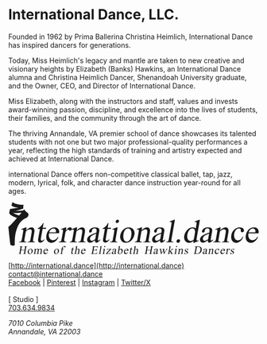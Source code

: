# International Dance, LLC.

Founded in 1962 by Prima Ballerina Christina Heimlich, International Dance has inspired dancers for generations.

Today, Miss Heimlich's legacy and mantle are taken to new creative and visionary heights by Elizabeth (Banks) Hawkins, an International Dance alumna and Christina Heimlich Dancer, Shenandoah University graduate, and the Owner, CEO, and Director of International Dance.

Miss Elizabeth, along with the instructors and staff, values and invests award-winning passion, discipline, and excellence into the lives of students, their families, and the community through the art of dance.

The thriving Annandale, VA premier school of dance showcases its talented students with not one but two major professional-quality performances a year, reflecting the high standards of training and artistry expected and achieved at International Dance.

international Dance offers non-competitive classical ballet, tap, jazz, modern, lyrical, folk, and character dance instruction year-round for all ages.

<svg xmlns="http://www.w3.org/2000/svg" viewBox="0 0 2980.05 618.9" style="fill: currentColor;">
  <g>
    <path d="M2980.05,363.12c-.3.87-.71,1.72-.88,2.61-.28,1.38.06,2.91-1.28,4.37-1.38.62-3.16.32-4.88.32-20.48.02-40.95.02-61.43.02-15.52,0-31.03,0-46.55,0-1.73,0-3.46.11-5.28.17-.84,2.02-1.32,3.85-1.57,5.74-1.03,7.79-1.46,15.61-1.06,23.46.65,12.83,4.9,24.38,12.69,34.59,8.46,11.08,19.8,16.88,33.61,17.97,16.98,1.34,31.44-4.26,43.6-16.02,5.9-5.7,10.75-12.25,14.99-19.26,1.06-1.76,2.15-3.5,3.38-5.49,1.22.58,2.27.92,3.12,1.52,2.27,1.6,2.45,2.18,1.41,4.83-9.64,24.47-25.15,44-48.21,57.15-11.11,6.34-23.03,9.47-35.82,8.9-10.7-.48-20.82-3.25-30.17-8.58-9.44-5.38-16.52-13.07-21.45-22.7-6.81-13.28-9.48-27.48-8.47-42.29,1.09-15.89,4.49-31.32,10.22-46.2,6.88-17.87,17.81-32.83,32.65-44.88,18.66-15.15,40.17-21.34,63.98-19.5,10.23.79,19.66,4.36,27.93,10.52,10.83,8.06,16.9,18.94,18.58,32.32.13,1.07.58,2.09.88,3.14v17.28ZM2940.45,358.73c.39-1.49.89-2.56.92-3.63.16-5.43.22-10.86.27-16.28,0-.79-.21-1.58-.39-2.36-3.55-14.98-18.39-25.21-33.58-23.01-8.02,1.16-15.51,3.9-22.08,8.71-11.63,8.52-19.21,19.91-23.25,33.69-.25.84-.03,1.81-.03,2.89h78.15Z" />
    <path d="M103.39,186.58c-2.69-.84-4.65-1.48-6.63-2.06-11.81-3.5-23.46-7.43-34.73-12.44-12.03-5.36-23.34-11.92-33.71-20.07-6.34-4.98-11.78-10.78-16.46-17.34-1.81-2.54-2.3-5.17-1.66-8.16,2.95-13.76,5.84-27.52,8.78-41.28.26-1.24.67-2.44,1.07-3.86,6.2-1.66,12.58-2.07,18.85-3.13,6.3-1.07,12.65-1.88,18.97-2.85,6.48-.99,12.95-2.03,19.42-3.07,6.31-1.01,12.63-2.03,18.93-3.09,6.28-1.06,12.55-2.17,18.73-3.24.25-1.04-.2-1.43-.89-1.51-2.54-.3-5.08-.59-7.63-.82-17.32-1.6-34.05-5.51-50.03-12.48-5.45-2.38-10.59-5.27-15.34-8.84-1.5-1.13-2.82-2.5-4.37-3.89,1.44-4.47,2.78-8.71,4.17-12.94,1.39-4.25,2.78-8.51,4.23-12.74,1.43-4.18,2.48-8.5,4.46-12.73,1.21.71,2.07,1.13,2.82,1.68,12.71,9.25,26.91,15.31,41.94,19.56,13.25,3.76,26.77,6.2,40.43,7.87,14.31,1.76,28.67,2.48,43.08,2.28.94-.01,1.88.17,3.02.27.04,3.7-1.77,6.87-2.1,10.33-.34,3.66-.93,7.3-1.15,10.96-.21,3.51-.16,7.03-.1,10.55.06,3.51.27,7.01.42,10.71-1.17.7-2.18,1.46-3.31,1.94-4.56,1.92-9.11,3.92-13.76,5.59-23.65,8.45-47.78,15.32-71.99,21.94-1,.27-1.96.72-3.02,1.12.68,1.24,1.54.83,2.2.78,15.15-1.09,30.3-2.2,45.45-3.35,9.57-.73,19.13-1.53,28.69-2.3,3.67-.29,7.33-.59,11-.9,3.88-.32,6.96-2,9.3-5.2,1.97-2.7,4.2-5.21,6.18-7.64,2.01.02,2.3,1.41,2.87,2.49,4.11,7.87,9.39,14.85,15.79,21,4.28,4.12,9.04,7.6,14.01,10.86,3.06,2.01,6.02,4.25,8.67,6.76,4.77,4.51,7.7,10.2,9.11,16.58,1.13,5.1.71,10.18-1.04,15.12-1.84,5.18-4.48,9.92-8.02,14.11-2.26,2.68-4.77,5.17-7.24,7.67-2.96,3-6.48,5.04-10.43,6.63-28.71,11.57-52.26,30.01-71.39,54.22-15.29,19.36-26.89,40.82-36.01,63.67-7.97,19.95-13.72,40.56-18.2,61.55-3.78,17.69-6.6,35.54-8.37,53.53-2.48,25.18-3.58,50.42-2.56,75.73.1,2.56.18,5.12.25,7.68.11,3.98-1.55,7.09-4.63,9.53-4.31,3.41-9.27,5.04-14.68,5.14-3.02.06-6.09-.19-9.06-.71-8.78-1.55-16.68-5.27-24.28-10.24C15.08,436.98,6.82,366.48,0,295.6c4.64-4.25,9.26-8.4,13.79-12.66,4.54-4.27,9.04-8.6,13.47-12.99,4.43-4.39,8.79-8.86,13.11-13.36,4.32-4.5,8.59-9.05,12.82-13.63,4.24-4.58,8.42-9.21,12.6-13.84,4.18-4.63,8.33-9.29,12.48-13.95,4.15-4.66,8.31-9.31,12.41-14.01,4.08-4.68,8.43-9.13,12.71-14.58ZM56.75,127.04c.62,2.12,2.35,2.48,3.64,3.25,21.18,12.51,44.01,20.92,67.51,27.61.71-.64,1.23-1.01,1.63-1.48,8.48-9.98,16.95-19.97,25.4-29.98.33-.39.43-.97.86-2.01-33.21,4.71-65.93,7.3-99.05,2.62Z" />
    <path d="M689.42,471.36c.1,1.07.27,1.85.22,2.63-.25,3.86-1.59,3.79-4.2,3.78-5.76-.02-11.52,0-17.28,0-20.8,0-41.6.01-62.39-.02-1.72,0-3.53.43-5.43-.79.3-1.6.61-3.29.94-5.07,1.81-1.09,3.75-1.07,5.63-1.12,3.72-.11,7.3-.93,10.79-2.11,6.15-2.08,10.47-6.15,12.43-12.37,1.15-3.65,2.04-7.4,2.71-11.17,4.28-23.93,8.48-47.87,12.68-71.81,1.44-8.19,2.9-16.38,4.22-24.59.56-3.47.83-6.99,1.18-10.49.1-.95.08-1.93-.01-2.88-.69-6.79-4.12-10.75-12.31-10.16-2.84.2-5.63,1.1-8.44,1.71-.77.17-1.53.42-2.57.72-.46-.79-1.16-1.52-1.29-2.34-.21-1.38-.06-2.82-.06-4.41,1.62-.66,3.08-1.28,4.56-1.84,15.24-5.81,30.49-11.57,45.71-17.42,4.12-1.58,8.25-2.38,12.48-1.38,1.15,1.28.63,2.59.42,3.79-1.37,8.04-2.82,16.07-4.21,24.1-.43,2.45-.77,4.92-1.17,7.47,1.87-.16,2.36-1.49,3.17-2.43,4.08-4.71,8-9.58,12.29-14.1,3.18-3.35,6.75-6.36,10.32-9.32,3.96-3.29,8.45-5.79,13.21-7.72,5.94-2.4,12.06-3.07,18.34-1.53,7.74,1.9,12.73,7.48,13.82,15.34.17,1.23.44,2.45.71,4,1.13-.18,2.08-.18,2.9-.49,14.95-5.67,29.89-11.35,44.81-17.08,3.93-1.51,7.91-2.56,12.15-2.34.77.04,1.53.27,2.26.41.89,1.91.21,3.64-.07,5.31-1.35,8.04-2.82,16.06-4.21,24.1-.23,1.35-.68,2.73.01,4.34,1.7-.55,2.66-1.86,3.85-2.86,5.88-4.94,11.64-10.03,17.69-14.73,6.59-5.12,13.82-9.25,21.56-12.42,6.73-2.76,13.69-4.51,21-4.21,3.49.15,7.03.56,10.44,1.34,9.54,2.18,16.22,7.99,20.19,16.88,4.08,9.13,5.27,18.71,4.28,28.61-1.22,12.27-3.42,24.39-5.54,36.52-2.42,13.86-4.95,27.7-7.4,41.56-1.14,6.46-2.31,12.91-3.3,19.39-.51,3.31-.75,6.68-.94,10.03-.1,1.74.09,3.52.31,5.26.68,5.31,3.63,8.79,8.76,10.27,1.98.57,4.06.82,6.11,1.15,2.19.35,4.46.11,6.75.93.82,2-.24,3.7-.61,5.46-1.76,1.12-3.56.71-5.27.71-20.16.03-40.32.02-60.48.02-5.44,0-10.88.02-16.32-.02-1.07,0-2.14-.23-3.49-.38.21-1.96.4-3.66.56-5.07,1.35-1.5,2.86-1.28,4.27-1.37,2.55-.16,5.12-.13,7.66-.45,8.51-1.06,14.67-5.46,17.59-13.59,1.67-4.64,2.87-9.5,3.78-14.35,2.41-12.73,4.58-25.5,6.79-38.26,2.46-14.18,4.89-28.37,7.29-42.56,1.24-7.3,1.63-14.63.43-21.98-.23-1.42-.54-2.83-.96-4.2-2.17-6.96-6.96-10.92-14.1-12.03-6.11-.95-12.12-.28-18.02,1.51-5.39,1.63-10.43,4.04-15.28,6.87-6.38,3.72-12.17,8.25-17.79,13.02-2.19,1.86-3.43,4.07-3.92,6.9-4.18,24.27-8.43,48.53-12.64,72.79-1.4,8.04-2.86,16.06-4.09,24.12-.46,2.98-.58,6.07-.44,9.08.28,6.05,3.62,10.18,9.49,11.79,2.29.63,4.72.75,7.09,1.04,2.35.28,4.77,0,6.96.74.21.46.47.75.46,1.02-.23,5.28-.3,5.37-5.48,5.37-25.44.01-50.88,0-76.31,0-1.41,0-2.82-.14-4.26-.21-.63-2.25.5-3.95.63-5.89,1.89-.99,3.84-.71,5.71-.94,2.69-.33,5.42-.51,8.03-1.17,5.42-1.37,9.33-4.78,11.82-9.77,2.38-4.75,3.98-9.78,4.97-14.98,1.98-10.37,3.87-20.75,5.7-31.14,3.11-17.64,6.21-35.28,9.18-52.94,1.22-7.25,2.1-14.56,3.09-21.85.4-2.92-.15-5.76-1.14-8.49-1.06-2.94-3.16-4.68-6.31-5.22-3.09-.53-6.05.04-9.01.73-2,.46-3.98,1.07-6.05,1.63-.76-1.03-1.38-1.88-1.98-2.69-.43.15-.83.17-.97.37-1.58,2.21-2.93,4.61-4.71,6.63-4.17,4.75-9.47,6.93-15.85,6.2-2.76-.31-5.29-1.27-7.61-2.74-1.62-1.02-3.12-2.23-4.63-3.4-1.77-1.37-3.43-2.89-5.28-4.15-4.24-2.91-7.27-3-11.47.08-3.08,2.26-6.13,4.7-8.66,7.54-4.57,5.13-8.75,10.6-13.06,15.96-1.74,2.16-2.61,4.67-3.09,7.43-2.73,15.92-5.57,31.82-8.36,47.72-2.07,11.81-4.24,23.61-6.09,35.46-.61,3.91-.7,7.99-.44,11.95.54,8.25,5.21,13.62,13.22,15.62,2.31.58,4.72.8,7.09,1.14,1.39.2,2.79.34,4.28.51Z" />
    <path d="M2230.93,312.87c1.08-5.81,2.13-11.11,3.05-16.43,1.82-10.55,3.64-21.11,5.33-31.69.86-5.37,1.58-10.76,2.1-16.17.21-2.19-.03-4.49-.48-6.65-1.06-5.14-4.32-7.76-9.53-7.5-2.85.14-5.67.89-8.49,1.42-1.39.26-2.76.64-4.17.98-1.46-1.71-1.4-3.67-1.89-5.26,1.08-2.02,2.92-2.29,4.53-2.91,9.99-3.86,20-7.67,29.99-11.52,5.52-2.13,11-4.35,16.53-6.45,4.34-1.66,7.55-1.84,12.45-.81-.1,1.34-.08,2.75-.32,4.11-2.67,15.27-5.4,30.54-8.09,45.81-3.02,17.16-6.02,34.33-9.04,51.49-3.03,17.16-6.12,34.31-9.11,51.48-3.95,22.68-7.87,45.36-11.7,68.06-.9,5.35-1.8,10.74-1.44,16.22.09,1.44.12,2.89.41,4.29.84,4.04,3.49,6.4,7.6,6.83,3.39.36,6.69-.28,9.95-1.13,1.52-.4,3.05-.79,4.49-1.16,2.2,1.8,1.75,3.85,1.44,6.17-1.04.54-2.12,1.22-3.28,1.68-15.32,6.01-30.67,11.98-45.99,18-2.71,1.06-5.49,1.69-8.38,1.89-1.75.12-3.49.17-5.14-.65-.68-1.63-.12-3.19.13-4.73.73-4.42,1.55-8.82,2.28-13.23.2-1.21.16-2.47.27-4.3-1.39.79-2.36,1.22-3.2,1.84-3.87,2.83-7.61,5.85-11.57,8.55-8.28,5.65-17.37,9.31-27.22,11.43-33.51,7.22-57.73-14.94-65.41-37.32-2.19-6.39-3.43-12.98-3.95-19.7-1.48-19.24,2.04-37.58,10.05-55.08,7.45-16.3,17.26-30.99,30.16-43.52,6.33-6.15,13.23-11.59,20.83-16.1,15.08-8.95,31.41-12.4,48.8-10.85,9.5.85,17.99,4.24,25.03,10.9.75.71,1.72,1.19,2.97,2.04ZM2129.51,403.61c.3,5.26.39,10.54.93,15.78,1.39,13.61,7.22,25.06,17.42,34.2,5.77,5.17,12.55,8.12,20.32,8.75,7.7.62,14.98-.95,21.75-4.55,3.8-2.02,7.31-4.57,10.98-6.82,5-3.07,7.36-7.58,8.31-13.32,2.88-17.5,6.03-34.95,9.09-52.41,1.6-9.13,3.32-18.23,4.81-27.38,1.44-8.85.63-17.52-2.61-25.93-3.63-9.4-10.26-15.6-19.77-18.84-7.28-2.48-14.46-2.02-21.59.58-5.46,1.98-10.37,4.95-14.95,8.48-8.64,6.67-15.08,15.13-20.05,24.77-9.16,17.78-13.71,36.73-14.63,56.69Z" />
    <path d="M1590.66,471.42c-.37,2.35-.64,4.03-.94,5.93-1.23.19-2.29.48-3.35.49-4.48.05-8.96.03-13.44.03-21.12,0-42.23.01-63.35-.02-1.7,0-3.5.45-5.32-.66-.21-1.92.45-3.67.83-5.74,1.82-.2,3.38-.4,4.95-.52,1.59-.12,3.21-.07,4.79-.26,7.35-.91,12.89-4.48,16.12-11.29,2.62-5.53,4.2-11.4,5.29-17.39,2.92-16.05,5.76-32.1,8.57-48.17,2.18-12.44,4.31-24.89,6.35-37.36.9-5.52,1.59-11.08,2.27-16.64.38-3.04.22-6.07-.84-9-1.15-3.14-3.33-4.97-6.68-5.41-2.91-.38-5.74.08-8.56.72-2.15.48-4.29,1.04-6.37,1.55-1.76-1.89-1.38-4.17-2.63-6.07,1.3-.69,2.22-1.3,3.22-1.68,15.97-6.12,31.95-12.21,47.93-18.3,4.1-1.56,8.28-2.16,12.88-1.32,0,.98.11,1.74-.02,2.47-1.59,9.3-3.22,18.59-4.82,27.89-.18,1.06-.2,2.15-.35,3.82,1.32-.94,2.24-1.48,3.04-2.18,3.87-3.35,7.65-6.81,11.57-10.09,8.14-6.79,16.83-12.74,26.52-17.12,7.53-3.4,15.35-5.58,23.67-5.24,3.49.14,7.02.61,10.43,1.39,9.17,2.12,15.64,7.71,19.65,16.17,3.06,6.45,4.46,13.31,4.82,20.41.3,5.79-.31,11.53-1.23,17.21-2.47,15.15-5.16,30.26-7.77,45.38-2.57,14.97-5.18,29.93-7.69,44.91-.5,2.99-.63,6.04-.9,9.07-.06.63-.03,1.28,0,1.92.36,8.47,4.26,12.93,12.65,14.25,2.99.47,6.03.64,8.83.93,1.23,1.08.91,2.22.66,3.29-.21.92-.6,1.8-.98,2.89-1.11.14-2.19.38-3.27.38-26.07.02-52.15.02-78.22,0-1.1,0-2.2-.17-3.38-.27-.63-2.42-.17-4.5,1.13-6.75,1.52,0,3.1,0,4.68,0,3.52-.03,7.02-.21,10.44-1.24,5.67-1.71,9.82-5.17,12.52-10.44,1.84-3.6,2.87-7.47,3.61-11.39,1.68-8.79,3.23-17.61,4.8-26.43,3.1-17.47,6.21-34.95,9.26-52.43,1.18-6.78,2.31-13.58,2.16-20.49-.07-3.35-.33-6.73-.91-10.02-1.58-8.95-7.09-14-16.14-15.14-5.66-.71-11.19.06-16.57,1.74-3.34,1.04-6.65,2.33-9.79,3.89-8.5,4.21-16.17,9.68-23.33,15.9-2.31,2.01-3.55,4.39-4.06,7.36-4.54,26.31-9.13,52.62-13.68,78.92-1.09,6.3-2.18,12.6-3.12,18.93-.35,2.36-.46,4.79-.36,7.17.28,6.75,3.82,11,10.39,12.6,1.7.41,3.46.59,5.21.76,2.69.26,5.39.42,8.81.68Z" />
    <path d="M214.37,471.42c.33,2.54.11,4.36-.72,5.78-.43.33-.54.45-.68.52-.14.07-.31.13-.46.13-26.55.05-53.11.1-79.66.13-1.12,0-2.24-.04-3.36-.1-.31-.02-.6-.19-1.02-.32-.78-1.92.36-3.65.58-5.31,1.13-1.18,2.41-1.18,3.7-1.23,2.23-.08,4.49-.05,6.7-.34,6.61-.87,11.63-4.18,14.89-10.08,2.03-3.67,3.41-7.6,4.32-11.66,1.43-6.4,2.69-12.83,3.85-19.28,3.12-17.47,6.15-34.96,9.22-52.44,2.21-12.6,4.27-25.23,5.74-37.94.32-2.78-.07-5.44-.87-8.04-1.09-3.55-3.53-5.83-7.31-5.9-2.84-.05-5.71.45-8.53.9-1.87.3-3.68.94-5.68,1.48-1.62-1.84-2.09-3.9-2.01-6.19,1.26-1.46,2.99-1.92,4.61-2.53,15.09-5.73,30.2-11.44,45.3-17.14,3.63-1.37,7.4-2,11.29-1.82.61.03,1.21.24,1.75.36.83,1.73.25,3.3-.01,4.83-1.39,8.04-2.85,16.06-4.24,24.09-.26,1.51-.31,3.06-.51,5.09,2.03-.81,3.02-2.07,4.2-3.07,5.49-4.66,10.87-9.45,16.52-13.89,6.94-5.45,14.52-9.91,22.71-13.29,6.72-2.78,13.69-4.38,21-4.32,3.86.03,7.64.65,11.37,1.62,8.4,2.17,14.5,7.21,18.48,14.86,2.68,5.16,4.2,10.68,4.96,16.45.88,6.73.58,13.45-.49,20.09-2.76,17.05-5.71,34.06-8.63,51.08-2.25,13.08-4.62,26.14-6.83,39.22-.59,3.46-.98,6.98-1.14,10.49-.11,2.37.15,4.79.59,7.13.78,4.08,3.32,6.93,7.15,8.38,2.21.83,4.61,1.23,6.96,1.63,2.33.39,4.71.54,7.13.8.67,2.41.32,4.32-1,6.45-5.48.33-11.05.11-16.62.15-5.76.04-11.52,0-17.28,0h-16.8c-5.76,0-11.52,0-17.28,0-5.55,0-11.11.05-16.76-.05-.23-2.45.2-4.27.59-6.01,1.76-1.12,3.52-.91,5.27-.91,3.53,0,7.01-.34,10.43-1.3,5.9-1.67,10.23-5.24,12.76-10.78,1.25-2.74,2.29-5.66,2.9-8.6,2-9.71,3.81-19.45,5.58-29.21,2.23-12.27,4.42-24.55,6.47-36.85,1.66-9.93,3.11-19.9,4.6-29.86.74-4.96.18-9.91-.43-14.83-.24-1.88-.83-3.75-1.51-5.53-2.26-5.85-6.6-9.24-12.69-10.52-5.13-1.08-10.2-.53-15.23.54-5.51,1.17-10.68,3.31-15.61,6.01-7.33,4.01-14.08,8.83-20.43,14.25-2.56,2.18-4.01,4.72-4.59,8.1-4.6,26.79-9.35,53.56-14.03,80.33-.94,5.36-1.87,10.72-2.61,16.1-.39,2.84-.53,5.74-.44,8.61.19,6.04,3.48,10.27,9.3,11.96,2.28.66,4.7.88,7.07,1.17,2.37.29,4.76.42,7.48.65Z" />
    <path d="M2525.53,471.66c0,1.15.09,1.79-.02,2.4-.2,1.08-.52,2.15-.83,3.39-1.21.15-2.29.4-3.36.4-26.23.02-52.46.02-78.69,0-1.08,0-2.16-.21-3.57-.36.28-1.92.52-3.6.75-5.25,1.79-1.32,3.72-1.25,5.62-1.36,2.07-.12,4.19-.05,6.21-.47,6.69-1.38,11.6-5.13,14.45-11.43,2.45-5.43,4.04-11.13,5.09-16.96,3.31-18.41,6.53-36.83,9.75-55.26,1.76-10.08,3.52-20.16,5.15-30.26.92-5.68,1.61-11.4,2.32-17.11.36-2.89.12-5.75-.85-8.53-1.1-3.15-3.25-4.98-6.61-5.51-2.93-.45-5.74.12-8.56.66-2.18.42-4.32,1.01-6.46,1.53-1.87-1.7-1.54-3.9-2.17-5.39,1.03-2.11,2.72-2.35,4.19-2.91,12.1-4.6,24.21-9.17,36.31-13.77,3.29-1.25,6.55-2.55,9.83-3.81,3.63-1.4,7.4-1.99,11.29-1.72.61.04,1.2.28,2,.47-.31,5.88-1.77,11.44-2.64,17.09-.83,5.43-2.04,10.81-2.73,16.76,2.22-.75,3.24-2.01,4.37-3.07,5.96-5.58,12.19-10.84,18.83-15.61,6.39-4.58,13.13-8.56,20.4-11.56,7.03-2.9,14.32-4.67,21.95-4.19,3.64.23,7.31.81,10.86,1.7,8.04,2.02,13.9,6.99,17.78,14.27,3.76,7.05,5.3,14.69,5.67,22.61.25,5.31-.34,10.57-1.18,15.77-2.47,15.31-5.15,30.58-7.78,45.86-2.57,14.97-5.29,29.91-7.71,44.9-.68,4.23-.86,8.61-.69,12.9.28,6.7,3.69,10.53,10.22,12.14,1.85.46,3.78.61,5.68.84,1.89.23,3.79.37,5.59.55q.56,2.72-.48,5.79c-1.74,1.03-3.7.59-5.57.59-21.59.03-43.18.02-64.78.02-3.68,0-7.36.01-11.04-.01-1.1,0-2.19-.11-3.58-.19-.41-2.06-.19-3.85.54-5.53,1.63-1.26,3.42-1.02,5.16-1.02,3.53,0,7.02-.22,10.44-1.21,5.7-1.65,9.99-5.02,12.54-10.36,1.23-2.58,2.29-5.32,2.88-8.1,1.97-9.38,3.77-18.8,5.49-28.24,2.24-12.27,4.38-24.55,6.47-36.84,1.66-9.77,3.28-19.55,4.73-29.36.89-6.05.77-12.14-.46-18.15-.45-2.17-1.15-4.35-2.13-6.33-2.34-4.75-6.32-7.5-11.45-8.65-5.28-1.19-10.5-.61-15.7.48-5.04,1.06-9.8,2.91-14.35,5.3-7.96,4.19-15.23,9.38-22.06,15.23-2.47,2.11-3.74,4.63-4.28,7.76-4.53,26.31-9.08,52.62-13.7,78.91-1.24,7.09-2.72,14.14-3.18,21.33-.14,2.22-.21,4.5.13,6.68.84,5.42,4.02,8.99,9.35,10.35,2.3.59,4.72.78,7.1,1.01,2.37.23,4.76.24,7.42.83Z" />
    <path d="M2438.15,444.46c.52,4.08-.08,7.94-3.03,11.08-6.37,6.77-13.08,13.16-20.94,18.22-4.32,2.78-8.81,5.18-13.78,6.62-3.91,1.13-7.87,1.37-11.87.92-6.29-.71-10.5-4.39-12.28-10.51-.95-3.28-.96-6.62-.85-9.99.06-1.86.54-3.77-.22-5.54-1.66-.43-2.53.69-3.56,1.35-8.88,5.7-17.73,11.45-26.64,17.1-5.45,3.46-11.41,5.78-17.73,7.06-6.14,1.24-12.3,1.74-18.57.6-14.4-2.61-25.09-13.69-26.53-28.33-1.87-19.02,4.59-34.9,19.01-47.41,7.77-6.74,16.59-11.95,25.77-16.55,13.31-6.67,27.12-12.14,41.06-17.32,6.89-2.56,13.79-5.1,20.75-7.45,2.25-.76,3.38-1.94,3.82-4.28,1.79-9.46,3.09-18.92,2.06-28.59-1.14-10.77-7.48-17.56-18.11-19.27-5.93-.96-11.77-.9-17.55.86-6.17,1.88-11.13,5.52-15.14,10.49-2.14,2.65-3.52,5.71-4.09,9.09-.64,3.78-1.21,7.58-1.89,11.35-.28,1.57-.63,3.15-1.16,4.65-2.71,7.64-8.2,12.52-17.63,13.25-6.65.52-11.79-3.63-13.06-10.18-.98-5.02-.13-9.87,1.58-14.6,1.42-3.95,3.65-7.46,6.29-10.71,10.72-13.19,24.48-21.32,41.11-24.58,9.61-1.88,19.34-2.53,29.12-1.96,7.04.41,13.99,1.52,20.69,3.79,2.86.97,5.7,2.16,8.3,3.67,8.66,5.02,13.22,12.74,14.15,22.63.64,6.76-.41,13.42-1.54,20.03-4.51,26.31-9.11,52.6-13.65,78.9-.76,4.41-1.47,8.84-1.94,13.28-.32,3.01-.49,6.09-.16,9.09.55,5.13,4.55,7.57,9.35,5.7,2.49-.97,4.8-2.55,6.96-4.16,3.33-2.48,6.46-5.24,9.68-7.87.61-.49,1.22-1.06,2.22-.42ZM2389.61,375.68c-1.16.21-1.64.22-2.08.38-11.83,4.37-23.63,8.81-35.07,14.13-6.09,2.83-11.93,6.12-17.29,10.21-3.82,2.92-7.36,6.14-10.38,9.9-6.37,7.92-9.44,16.94-8.96,27.11.71,14.86,12.63,24.38,27.16,21.53,3.26-.64,6.45-1.85,9.54-3.11,7.87-3.22,14.97-7.83,22.1-12.41,2.65-1.7,3.95-3.89,4.48-6.93,3.07-17.77,6.25-35.53,9.38-53.29.41-2.33.7-4.67,1.12-7.52Z" />
    <path d="M1094.34,443.7c.65,3.17-.19,5.77-1.28,8.22-.83,1.87-1.88,3.8-3.31,5.22-7.51,7.44-15.27,14.6-24.66,19.68-4.68,2.53-9.58,4.41-14.98,4.66-.8.04-1.6.08-2.4.08-10.83-.03-15.33-6.16-16.24-15.17-.22-2.21-.01-4.47,0-6.71,0-1.41,0-2.83,0-4.68-1.13.37-2.04.48-2.74.93-8.07,5.19-16.13,10.39-24.13,15.68-8.43,5.57-17.61,8.95-27.65,10.13-5.99.7-11.87.25-17.5-1.8-12.44-4.52-19.69-13.65-21.19-26.64-2.15-18.61,4.26-34.27,18.08-46.84,5.94-5.4,12.68-9.72,19.67-13.65,10.61-5.97,21.75-10.83,33.07-15.24,11.02-4.29,22.15-8.29,33.23-12.41,1.05-.39,2.09-.82,3.16-1.12,1.74-.49,2.61-1.63,2.95-3.37,1.88-9.6,3.38-19.23,2.17-29.05-.19-1.58-.45-3.17-.83-4.71-1.67-6.77-5.91-11.3-12.47-13.4-6.48-2.08-13.14-2.77-19.88-1.18-7.63,1.8-13.7,6.02-18.32,12.29-1.82,2.47-2.91,5.31-3.38,8.37-.57,3.63-1.14,7.27-1.82,10.88-.36,1.88-.81,3.76-1.49,5.54-2.98,7.88-8.97,11.84-17.16,12.5-6.9.56-11.99-3.57-13.28-10.46-.94-5.04.02-9.86,1.75-14.58,1.34-3.63,3.39-6.87,5.76-9.91,8.2-10.49,18.57-18.02,31.21-22.19,19.67-6.49,39.54-6.92,59.49-1.26,2.44.69,4.87,1.61,7.13,2.76,10.01,5.07,15.09,13.44,15.96,24.49.48,6.11-.38,12.15-1.41,18.14-3.89,22.69-7.91,45.35-11.82,68.03-1.41,8.19-2.71,16.4-3.9,24.63-.39,2.68-.36,5.42-.36,8.14,0,1.25.22,2.57.64,3.75,1.04,2.96,3.2,4.4,6.29,3.99,1.7-.23,3.43-.83,4.93-1.65,2.09-1.15,4.04-2.59,5.93-4.05,2.78-2.15,5.44-4.46,8.2-6.64.69-.55,1.56-.86,2.56-1.4ZM1045.72,375.7c-2.27.68-3.79,1.08-5.27,1.6-12.54,4.34-24.73,9.49-36.58,15.46-2.85,1.43-5.63,3.02-8.33,4.71-5.18,3.23-9.83,7.11-13.81,11.76-5.11,5.96-8.44,12.78-9.54,20.58-.82,5.78-.66,11.53,1.87,16.91,3.63,7.72,9.72,12.05,18.32,12.65,3.71.26,7.32-.28,10.85-1.47,10.55-3.57,19.88-9.4,29.01-15.6,1.25-.85,2.02-2.03,2.34-3.49.24-1.09.45-2.19.64-3.29,2.42-13.51,4.85-27.03,7.24-40.55,1.08-6.11,2.07-12.23,3.26-19.27Z" />
    <path d="M1821.86,363.09c2.36-11.04,4.31-21.85,2.54-32.99-1.46-9.21-6.6-15.16-15.62-17.31-6.46-1.54-12.98-1.62-19.44.25-6.37,1.85-11.46,5.57-15.56,10.68-2.34,2.93-3.67,6.33-4.24,10.05-.58,3.79-1.07,7.61-1.94,11.34-.61,2.61-1.5,5.27-2.81,7.59-3.64,6.44-9.58,9.25-16.77,9.3-6.67.05-11.44-4.49-12.18-11.18-.59-5.36.11-10.59,2.51-15.42,1.48-2.99,3.24-5.91,5.3-8.52,10.77-13.62,24.85-21.86,41.85-25.04,8.66-1.62,17.42-2.41,26.25-2.01,7.54.34,14.95,1.46,22.18,3.66,1.37.42,2.75.86,4.08,1.4,12.53,5.07,19.37,15.06,19.41,28.62.01,3.51-.25,7.05-.83,10.51-3.19,19.24-6.53,38.45-9.78,57.68-2.29,13.55-4.53,27.12-6.7,40.69-.4,2.51-.55,5.11-.4,7.64.4,6.69,5,9.39,10.95,6.39,2.54-1.29,4.89-3.02,7.17-4.77,2.66-2.04,5.12-4.34,7.71-6.48.69-.56,1.54-.93,2.67-1.59.58,5.35-.76,9.77-4.11,13.14-7.66,7.73-15.67,15.11-25.38,20.3-4.7,2.51-9.64,4.32-15.03,4.48-1.91.06-3.85.04-5.74-.22-5.56-.76-9.37-3.8-11.27-9.13-1.32-3.68-1.59-7.48-1.29-11.35.13-1.73.21-3.46.29-4.96-1.53-1.22-2.39-.28-3.29.3-8.59,5.56-17.18,11.13-25.75,16.71-5.83,3.79-12.12,6.48-18.92,7.91-6.3,1.33-12.61,1.82-19.04.66-13.37-2.41-22.89-11.21-25.77-24.53-2.83-13.1-.34-25.42,6.22-36.98,3.6-6.34,8.57-11.53,14.26-16.04,6.29-4.98,13.06-9.22,20.14-12.95,11.9-6.27,24.33-11.34,36.87-16.16,8.65-3.32,17.4-6.39,26.1-9.59,1.78-.66,3.54-1.39,5.33-2.1ZM1819.25,375.74c-1.21.34-2.27.56-3.26.94-5.98,2.25-11.98,4.48-17.92,6.83-8.33,3.28-16.54,6.85-24.31,11.35-4.58,2.65-8.96,5.58-12.9,9.13-4.43,4-8.23,8.51-10.88,13.9-3.7,7.54-5.2,15.46-3.47,23.76,1.77,8.51,6.71,14.4,15.16,16.95,4.38,1.32,8.85,1.14,13.26-.06,4.96-1.35,9.73-3.23,14.19-5.76,5.15-2.91,10.12-6.12,15.23-9.1,2.82-1.65,4.29-3.86,4.85-7.19,2.93-17.5,6.15-34.95,9.13-52.45.45-2.62,1.42-5.25.93-8.3Z" />
    <path d="M1394.9,483.65c-3.73.02-10.7-.75-17.52-2.67-13.27-3.73-23.97-11.17-31.84-22.51-7.42-10.68-11.93-22.53-13.86-35.4-2.13-14.21-.29-28.02,3.84-41.66,6.63-21.9,17.74-41,34.91-56.34,11.1-9.91,23.46-17.69,37.88-21.89,15.41-4.49,30.89-4.63,46.41-.69,15.28,3.88,27.14,12.59,35.52,25.89,10.36,16.44,14.5,34.4,11.65,53.66-4.3,29.07-16.59,54.21-37.88,74.71-11.12,10.7-23.86,18.69-38.8,22.97-8.82,2.53-17.81,3.75-30.31,3.91ZM1465.37,374.76c0-3.52.07-7.04-.02-10.55-.16-6.27-1.32-12.39-3.07-18.4-1.94-6.64-4.66-12.97-8.69-18.6-8.53-11.92-20.07-16.86-34.62-14.28-12.37,2.19-22.26,8.42-29.87,18.4-7.2,9.43-11.79,20.08-14.96,31.41-2.82,10.03-4.28,20.3-5.32,30.66-1.34,13.35-.51,26.52,2.53,39.54,1.9,8.15,5.01,15.84,9.85,22.75,5.41,7.73,12.76,12.49,22.11,13.84,7.59,1.1,14.97.16,22.03-3.02,12.88-5.79,21.79-15.43,27.29-28.3,8.67-20.25,12.95-41.42,12.74-63.45Z" />
    <path d="M590.34,411.85c2.59.2,3.68,1.67,5.25,2.7-.16,1.02-.13,2-.47,2.84-1.63,3.99-3.08,8.09-5.09,11.89-7.57,14.3-17.46,26.78-30.01,37.04-9.93,8.12-21.1,13.87-33.77,16.34-16.37,3.19-31.84.52-46.26-7.79-9.87-5.69-16.91-14.06-21.72-24.32-5.97-12.72-8.38-26.18-7.41-40.15,1.11-15.88,4.47-31.32,10.2-46.21,7-18.19,18.17-33.36,33.39-45.49,18.66-14.86,40.08-20.84,63.7-18.84,9.72.82,18.67,4.26,26.7,9.88,9.16,6.4,14.92,15.22,18.04,25.85,3,10.2,3.31,22.95.88,33.71-1.17,1.18-2.68.8-4.07.81-6.4.02-12.8-.03-19.2-.03-30.07,0-60.15-.01-90.22.02-1.88,0-3.84-.4-5.96.68-.56,3.46-1.3,7.05-1.69,10.69-1.43,13.36-.96,26.51,4.3,39.16,2.8,6.72,6.48,12.85,11.64,18.02,8.88,8.9,19.64,13.58,32.2,13.92,15.83.43,29.44-5.08,40.95-15.83,6.25-5.83,11.07-12.81,15.55-20.04,1-1.62,2.04-3.21,3.07-4.84ZM487.04,358.68c1.59.13,2.69.3,3.79.31,23.82.01,47.64.02,71.46,0,1.07,0,2.14-.26,3.48-.43.33-2.2.77-4.22.9-6.26.19-3.03.09-6.08.23-9.11.6-13.7-10.68-26.61-23.75-29.22-7.65-1.53-14.94-.58-22.01,2.51-17.78,7.77-28.52,21.55-33.92,39.86-.17.57-.1,1.22-.18,2.35Z" />
    <path d="M2792.17,410.14c2.32.27,3.93,1.11,5.08,2.64-.04.48,0,.82-.11,1.1-6.47,16.75-15.32,32.01-28.34,44.57-11.23,10.83-24.2,18.81-39.27,23.13-10.86,3.12-21.76,3.29-32.66.18-15.9-4.54-27.76-14.11-35.39-28.81-5.24-10.08-8.24-20.85-8.59-32.18-.65-21.25,2.92-41.82,12.24-61.01,11.66-24,29.61-41.91,54.15-52.76,12.31-5.44,25.33-7.74,38.81-7.18,6.91.29,13.66,1.55,20.17,3.91,10.49,3.81,18.44,10.68,23.98,20.35,3.14,5.47,4.29,11.34,3.09,17.57-1.45,7.53-5.64,12.73-13.16,14.99-5.38,1.62-10.73,1.54-16.01-.34-4.95-1.76-8.07-5.16-8.46-10.54-.25-3.34-.3-6.7-.15-10.04.13-2.9.09-5.74-.51-8.58-1.42-6.72-5.36-11.15-11.98-13.01-5.96-1.68-12.04-1.49-18.07-.45-9.28,1.6-17.08,6.12-23.75,12.66-9.45,9.26-15.88,20.41-20.03,32.87-4.55,13.63-6.73,27.64-5.87,42.03.68,11.3,3.37,22.1,8.77,32.13,2.14,3.97,4.76,7.58,8.04,10.69,5.64,5.35,12.35,8.49,20.05,9.4,13.73,1.62,26.34-1.58,37.88-9.11,5.53-3.6,10.38-7.99,14.71-12.97,4.52-5.2,8.59-10.73,12.26-16.57,1.01-1.6,2.11-3.15,3.14-4.66Z" />
    <path d="M1921.17,236.96c-1.19-2.23-2-4.07-1.83-6.43,1.2-.57,2.29-1.19,3.45-1.63,15.66-6.04,31.34-12.03,47-18.08,4.12-1.59,8.27-2.21,12.86-.97-.37,2.48-.67,4.83-1.08,7.16-4,22.67-8.03,45.34-12.03,68.02-3.67,20.78-7.29,41.58-10.97,62.36-3.98,22.52-8.02,45.02-11.97,67.54-1.94,11.02-3.83,22.06-5.55,33.11-.49,3.13-.58,6.39-.38,9.56.43,6.77,4,10.91,10.65,12.42,2.95.67,6.01.82,9.02,1.19,1.23.15,2.47.26,3.86.41.28,2.22-.21,4.01-.88,6.02-1.13.12-2.2.33-3.27.33-25.59.02-51.19.02-76.78,0-1.25,0-2.51-.18-3.75-.28-.87-2.1-.75-3.9.46-5.81,2.67-.79,5.55-.78,8.37-1.21,2.5-.38,5.04-.91,7.39-1.82,4.21-1.63,7.23-4.8,9.07-8.84,1.58-3.47,3.02-7.1,3.84-10.81,1.85-8.43,3.35-16.93,4.87-25.43,3.41-19.04,6.74-38.1,10.1-57.16,3.03-17.16,6.05-34.33,9.08-51.49,2.42-13.7,4.9-27.39,7.22-41.1,1.23-7.25,2.25-14.54,3.2-21.83.35-2.68.34-5.43.21-8.14-.07-1.56-.51-3.17-1.12-4.62-1.37-3.24-3.93-5.15-7.48-4.97-3.01.16-6,.81-8.98,1.33-1.4.24-2.75.7-4.56,1.17Z" />
    <path d="M375.67,318.75c-3.04-.96-5.92-.42-8.75-.5-3.04-.09-6.08.04-9.11-.04-2.84-.08-5.73.4-8.5-.37-.48-4.41-.2-5.26,2.88-6.77,25.58-12.61,44.15-32.33,57.93-56.94.63-1.12,1.2-2.26,1.85-3.36,1.76-2.97,3.35-3.37,7.53-1.72-2.92,18.33-6.58,36.63-9.5,55.27,4.58.97,8.9.39,13.16.54,4.31.16,8.63-.02,12.95-.03,4.3-.01,8.6-.03,13.08.25,1.15,4.61-.83,8.57-1.34,12.98-4.8.19-9.27.08-13.73.1-4.32.02-8.64,0-12.95,0-4.45.01-8.91-.07-13.56.08-.7,3.46-1.4,6.56-1.95,9.69-4.3,24.4-8.56,48.81-12.86,73.21-1.69,9.6-3.53,19.18-5.1,28.8-.72,4.4-1.1,8.88-1.34,13.34-.11,2.03.27,4.16.81,6.14,1.91,6.97,7.94,10.71,15.08,9.39,6.49-1.2,12.03-4.22,16.52-9.08,1.08-1.17,2.15-2.38,3.06-3.69,1.22-1.76,2.8-2.55,4.9-2.35,1.09.11,2.17.26,3.58.44-.36,1.1-.51,2.03-.94,2.82-5.33,9.87-12.48,18.16-21.57,24.74-6.31,4.57-13.3,7.59-20.97,9.03-5.13.97-10.19.7-15.17-.82-10.84-3.3-17.33-11.8-17.98-23.47-.36-6.43.27-12.79,1.37-19.1,5.18-29.6,10.42-59.19,15.64-88.79,1.53-8.66,3.1-17.31,4.61-25.97.22-1.23.24-2.49.36-3.84Z" />
    <path d="M1196.61,444.03c2.29-.36,4.33-.6,6.55.26-.08.63.02,1.32-.25,1.81-5.22,9.28-11.56,17.65-20.08,24.2-7.11,5.46-15.1,9.02-23.89,10.57-8.82,1.56-16.84-.56-23.82-6.23-4.27-3.47-6.76-8.04-7.78-13.41-.88-4.59-1.12-9.23-.48-13.85,1.16-8.23,2.35-16.46,3.76-24.65,3.34-19.38,6.8-38.73,10.23-58.09,2.37-13.38,4.78-26.75,7.17-40.13.33-1.87.92-3.74-.02-5.99-8.42-.68-17.02.18-25.79-.51-.51-2.76.12-4.89,2.19-6.5.87-.68,1.88-1.22,2.88-1.71,19.9-9.77,35.35-24.53,47.71-42.71,3.14-4.62,5.94-9.49,8.89-14.24.34-.54.65-1.1.99-1.65,2.12-3.4,2.43-3.52,7.41-2.57,0,.84.13,1.76-.02,2.63-2.96,16.85-5.95,33.69-8.92,50.53-.13.76-.11,1.55-.17,2.55,4.4.77,8.71.28,12.98.36,4.32.08,8.64,0,12.95.02,4.29.02,8.58-.11,13,.1,1.27,4.71-.53,8.7-1.22,13.09-1.68.11-3.08.29-4.47.29-10.24.02-20.47,0-30.71.02-1.57,0-3.14.12-4.85.19-1.45,3.78-1.8,7.61-2.46,11.33-4.98,28.01-9.87,56.04-14.76,84.07-1.4,8.03-2.75,16.07-4.08,24.11-.55,3.35-.33,6.7.3,10.03,1.48,7.95,7.91,12.3,15.86,10.76,7.21-1.4,12.99-5.18,17.67-10.75,1.13-1.34,2.21-2.71,3.23-3.95Z" />
    <path d="M1300.79,301.05c-.31,2.16-.58,4.51-.99,6.84-5.38,30.7-10.79,61.39-16.18,92.09-2.74,15.58-5.55,31.16-8.1,46.77-.64,3.91-.61,7.98-.43,11.95.25,5.56,3.43,9.19,8.64,10.88,2.1.68,4.38.85,6.58,1.2,2.03.32,4.15.06,6.19.91.85,1.98.04,3.72-.46,5.39-1.79,1.21-3.6.77-5.31.77-21.59.03-43.18.02-64.76.02-3.36,0-6.72.02-10.07-.01-1.1,0-2.2-.14-3.33-.22-1.3-2.05-.05-3.77.36-5.78,1.2-.25,2.42-.58,3.66-.75,1.74-.23,3.5-.38,5.25-.46,8.74-.39,14.65-4.79,18.19-12.66,2.05-4.56,3.31-9.35,4.2-14.22,2.7-14.78,5.28-29.58,7.88-44.38,2.1-11.96,4.26-23.92,6.19-35.91,1.27-7.89,2.22-15.83,3.26-23.75.4-3.06.01-6.07-1.04-8.98-1.13-3.12-3.27-4.96-6.66-5.44-2.93-.42-5.73.15-8.55.73-1.56.32-3.07.89-4.63,1.25-.73.17-1.52.11-2.2.15q-2.46-6.21,3.4-8.43c14.93-5.69,29.87-11.37,44.78-17.1,3.79-1.46,7.62-2.4,11.7-1.92.47.06.96.12,1.4.28.28.1.5.37,1.01.78Z" />
    <path d="M1711.45,614.72c-.44.9-.55,1.52-.84,1.62-.73.25-1.54.34-2.31.34-10.88.02-21.75.02-32.63,0-.78,0-1.57-.11-2.25-.16-.71-1.06-.33-1.75.52-1.93,1.55-.32,3.16-.4,4.74-.61,4.24-.57,7.11-2.88,8.15-7.04,1.04-4.18,1.83-8.43,2.63-12.67,1.09-5.81,2.1-11.64,3.09-17.47.16-.92.02-1.89.02-2.97-.61-.13-1.21-.38-1.82-.38-12.94-.02-25.88-.02-38.99-.02-.41,1.43-.88,2.6-1.09,3.82-1.51,8.5-2.98,17.01-4.43,25.52-.27,1.57-.47,3.17-.51,4.76-.08,3.11,1.03,4.82,3.9,5.87,1.33.49,2.8.62,4.21.88.62.11,1.3.04,1.89.24.38.13.66.58.98.89-.42.4-.83.82-1.27,1.2-.1.09-.31.07-.47.07-11.83-.02-23.67-.04-35.5-.08-.29,0-.58-.23-1.21-.5.48-.6.83-1.47,1.34-1.58,1.55-.34,3.17-.34,4.75-.56,4.04-.57,6.83-2.78,7.82-6.76,1.08-4.34,1.97-8.73,2.76-13.13,3.13-17.63,6.2-35.27,9.25-52.91.33-1.88.45-3.81.59-5.71.19-2.59-1.14-4.29-3.43-5.18-1.32-.51-2.75-.75-4.15-1.01-1.06-.2-2.14-.25-3.74-.43.7-.96,1.01-1.71,1.56-2.04.48-.29,1.24-.16,1.88-.16,10.72,0,21.43-.01,32.15,0,.79,0,1.61.04,2.36.25.33.09.75.68.73,1.02-.02.39-.42.98-.76,1.08-.75.22-1.58.14-2.37.26-1.57.24-3.16.41-4.69.82-3.19.87-5.21,3-6.07,6.2-.37,1.39-.76,2.78-1.01,4.19-1.54,8.49-3.06,16.99-4.56,25.49-.11.61-.01,1.25-.01,2.06.63.17,1.22.46,1.8.46,12.63.02,25.27,0,37.9-.01.31,0,.62-.13,1.19-.25.29-.73.79-1.55.95-2.44,1.54-8.66,3.05-17.32,4.52-25.99.24-1.41.3-2.86.4-4.29.16-2.36-.99-4.06-3.04-4.97-1.43-.63-3.03-.92-4.58-1.24-1.06-.22-2.17-.24-3.74-.4.62-.94.89-1.78,1.43-2.05.66-.32,1.56-.19,2.36-.19,10.56,0,21.11,0,31.67,0,.79,0,1.61.03,2.35.25.33.09.72.69.71,1.05-.01.39-.39,1.01-.73,1.1-.75.21-1.59.09-2.37.22-1.72.29-3.48.5-5.13,1.01-2.78.87-4.66,2.78-5.39,5.63-.68,2.63-1.32,5.28-1.8,7.95-3.43,19.36-6.82,38.73-10.19,58.1-.33,1.88-.55,3.8-.6,5.71-.08,3.13,1.05,4.83,3.95,5.81,1.5.5,3.13.6,4.7.88.62.11,1.23.2,2.45.4Z" />
    <path d="M2204.61,616.48c-.25-1.35.06-1.86.8-1.97,1.42-.2,2.86-.29,4.28-.46,4.44-.54,7.33-2.92,8.51-7.27.5-1.85,1.04-3.7,1.38-5.58,3.52-19.83,7.03-39.66,10.48-59.5.35-2.04.46-4.14.45-6.21-.02-3.45-1.58-5.32-4.96-6.02-1.24-.26-2.54-.17-3.82-.29-.61-.06-1.22-.24-2.24-.44.55-.82.82-1.74,1.33-1.89,1.04-.3,2.21-.24,3.32-.24,11.51-.01,23.03-.09,34.54.03,6.88.07,13.75.52,20.46,2.17,14.1,3.47,22.99,13.65,24.09,28.13,1.31,17.2-3.95,32.16-16.21,44.47-7.83,7.87-17.49,12.25-28.29,14.1-4.23.73-8.57,1.09-12.87,1.14-12.47.15-24.94.06-37.42.05-1.26,0-2.52-.14-3.83-.21ZM2231.17,609.86c6.26,2.19,14.89,2.77,21.1,1.47,12.1-2.53,21.27-9.36,27.72-19.69,6.74-10.79,9.2-22.75,7.86-35.37-1.26-11.78-9.3-20.72-20.83-23.49-6.98-1.67-13.96-1.03-20.9.47-1.23.26-1.97.99-2.18,2.23-.11.63-.18,1.27-.29,1.89-4.04,22.8-8.1,45.6-12.12,68.4-.24,1.37-.25,2.79-.36,4.09Z" />
    <path d="M151.28,574.01c-.53,2.9-1.08,5.71-1.57,8.54-1.29,7.4-2.55,14.81-3.82,22.21-.05.32-.12.63-.16.95-.67,5.35,1.07,7.71,6.4,8.69.31.06.67,0,.95.13,1.13.5,3.43-.89,3.27,1.41-.1,1.48-2.12.94-3.28.94-10.56.05-21.11.04-31.67.01-.93,0-1.86-.22-3.17-.39.44-.76.62-1.54,1-1.65.9-.27,1.89-.22,2.84-.31,6.46-.61,9.14-2.77,10.59-9.12,1.17-5.14,2.02-10.35,2.94-15.55,2.76-15.59,5.49-31.18,8.19-46.77.41-2.36.71-4.75.8-7.14.12-3.18-.93-4.74-4-5.72-1.95-.62-4.06-.71-6.1-1.09-.24-.04-.6-.48-.57-.66.08-.41.31-.84.6-1.16.18-.2.58-.25.89-.27.8-.06,1.6-.09,2.39-.09,10.08,0,20.15,0,30.23,0,.64,0,1.28-.02,1.92.04.75.07,1.59-.04,1.95.93.26.7-.57,1.25-2,1.44-2.05.28-4.14.46-6.1,1.04-2.77.81-4.66,2.73-5.5,5.55-.45,1.53-.93,3.07-1.21,4.64-1.57,8.81-3.09,17.64-4.62,26.46-.05.3.05.63.1,1.15,3.37.94,6.88.3,10.33.42,3.36.11,6.72.02,10.08.02s7.04.03,10.56,0c3.33-.03,6.67.18,10.2-.21.38-1.73.77-3.25,1.05-4.79,1.36-7.55,2.71-15.11,3.99-22.67.29-1.73.3-3.5.43-5.26.19-2.59-1.09-4.32-3.38-5.22-1.46-.57-3.07-.78-4.62-1.12-.76-.17-1.55-.22-2.3-.42-.17-.05-.33-.51-.32-.78.02-.27.21-.69.41-.75.75-.22,1.53-.45,2.3-.45,10.88-.03,21.75-.03,32.63,0,1.92,0,2.83.53,2.56,1.3-.41,1.18-1.47.94-2.37,1.1-2.04.34-4.12.56-6.08,1.17-2.59.8-4.35,2.65-5.13,5.29-.5,1.68-.98,3.39-1.28,5.11-3.69,20.94-7.36,41.89-11.01,62.83-.25,1.41-.39,2.85-.48,4.28-.17,2.55,1.06,4.37,3.35,5.27,1.61.63,3.38.84,5.09,1.23.87.2,1.75.4,2.87.65-.47.66-.67,1.27-.99,1.34-1.08.22-2.2.34-3.3.34-10.24.02-20.47.01-30.71.01-.64,0-1.31.09-1.91-.06-.53-.14-1.12-.46-1.44-.88-.4-.52.41-1.26,1.48-1.34.96-.07,1.92-.04,2.87-.15,4.95-.55,8.41-2.9,9.5-8.01.67-3.12,1.33-6.25,1.91-9.39,1.14-6.13,2.24-12.27,3.31-18.41.24-1.39.29-2.82.46-4.5-.91-.22-1.63-.53-2.35-.54-12.16-.03-24.31-.03-36.47-.01-.77,0-1.54.24-2.52.4Z" />
    <path d="M400.76,615.06c-.31.8-.34,1.21-.54,1.34-.39.24-.88.43-1.34.43-8.95,0-17.91-.03-26.86-.08-.28,0-.55-.27-1.11-.55.33-.49.55-1.22.95-1.34,1.05-.33,2.2-.35,3.29-.56,3.68-.7,6.03-2.83,6.76-6.55.75-3.76,1.46-7.53,2.13-11.31,1.22-6.93,2.45-13.85,3.56-20.8.35-2.19.54-4.47.37-6.67-.27-3.65-2.47-5.77-6.06-6.38-2.43-.41-4.8-.09-7.09.67-4.17,1.38-7.69,3.9-10.98,6.71-.76.65-1.25,1.86-1.43,2.9-1.93,10.7-3.78,21.41-5.62,32.12-.24,1.41-.36,2.86-.37,4.3-.02,2.51.95,3.83,3.34,4.61,1.05.34,2.19.43,3.27.7.57.14,1.11.43,1.83.73-.42.58-.62,1.18-.95,1.26-.91.22-1.88.31-2.83.31-8,.02-15.99.02-23.99,0-.92,0-1.84-.22-3.19-.39.53-.8.75-1.55,1.16-1.67,1.21-.36,2.51-.43,3.76-.67,3.32-.64,5.42-2.63,6.2-5.9.56-2.33,1.02-4.69,1.43-7.05,1.55-8.98,3.11-17.96,4.56-26.95.27-1.71.23-3.51.04-5.24-.53-4.77-4.23-7.04-8.34-6.85-1.88.09-3.79.63-5.57,1.28-1.79.65-3.49,1.6-5.13,2.57-5.68,3.36-6.02,3.96-7.13,10.41-1.46,8.51-3,17-4.46,25.51-.38,2.2-.73,4.43-.85,6.66-.19,3.46,1.06,4.99,4.43,5.74.93.21,1.93.16,2.83.46.39.13.58.85,1.06,1.61-1.35.2-2.26.46-3.18.46-8,.03-15.99.02-23.99.01-.48,0-.96-.04-1.43-.09-.7-.07-1.27-.41-1.15-1.16.06-.35.53-.8.9-.9,1.08-.28,2.2-.37,3.29-.61,2.54-.57,4.3-2.13,5.18-4.54.65-1.79,1.2-3.66,1.52-5.53,1.95-11.18,3.83-22.37,5.7-33.57.18-1.1.3-2.23.25-3.34-.12-2.86-1.5-4.08-4.27-3.87-.95.07-1.89.37-2.83.4-.36.01-.93-.36-1.05-.69-.13-.35.03-.94.28-1.26.27-.35.76-.57,1.2-.73,5.53-2.11,11.05-4.23,16.6-6.25.97-.35,2.1-.25,3.32-.38.72,2.22-.27,4.02-.47,5.86-.2,1.88-.54,3.75-.9,6.14,1.21-.78,2.04-1.21,2.75-1.78,1.88-1.49,3.67-3.09,5.56-4.57,3.46-2.69,7.3-4.59,11.62-5.44,2.72-.53,5.4-.4,8.04.5,3.57,1.22,5.97,3.62,7.25,7.14.47,1.31.83,2.66,1.32,4.28,2.76-2.29,5.18-4.36,7.68-6.34,3.3-2.61,6.97-4.47,11.12-5.38,10.37-2.26,17.61,3.4,17.21,13.98-.19,5.08-1.28,10.14-2.11,15.18-1.18,7.26-2.5,14.49-3.72,21.74-.21,1.26-.36,2.54-.34,3.81.03,2.13,1.09,3.66,3.13,4.36,1.32.45,2.7.74,4.4,1.19Z" />
    <path d="M1061.86,595.02c-3.32,6.4-6.55,12.64-9.79,18.87-.44.84-.96,1.63-1.53,2.59-5.77.48-11.5.15-17.23.21-5.76.06-11.51.01-17.27.01s-11.51.01-17.27,0c-5.7-.02-11.4.09-17.79-.11.78-1.11,1-1.73,1.43-1.96.53-.28,1.23-.23,1.86-.31,1.27-.18,2.55-.28,3.8-.54,3.95-.84,6.62-3.1,7.5-7.15.74-3.44,1.45-6.88,2.06-10.34,3.13-17.63,6.23-35.26,9.31-52.89.41-2.36.77-4.74.92-7.13.29-4.53-1.4-6.44-5.98-6.96-1.56-.18-3.14-.22-5.2-.36.53-.95.73-1.86,1.21-2.04.85-.33,1.87-.29,2.82-.29,20.63-.01,41.26-.01,61.89,0,1.07,0,2.14.25,3.29.39.07.86.23,1.49.16,2.1-.58,4.92-1.19,9.84-1.82,14.75-.08.62-.2,1.29-.5,1.82-.19.33-.78.61-1.17.58-.38-.03-.94-.41-1.05-.76-.24-.74-.24-1.56-.35-2.35-.22-1.58-.33-3.18-.69-4.73-.86-3.68-3.32-5.74-6.98-6.31-1.73-.27-3.5-.43-5.25-.44-7.84-.05-15.67-.03-23.51-.01-.78,0-1.56.16-2.59.28-1.75,5.7-2.3,11.58-3.37,17.34-1.05,5.64-2,11.31-3.02,17.09.84.31,1.41.71,1.98.71,6.55.03,13.11,0,19.67-.03.48,0,.96-.1,1.43-.11,6.07-.11,9.77-3.34,11.72-8.89.37-1.05.65-2.16,1.17-3.14.43-.8,1.23-.88,1.98-.24-.2,5.06-4.09,26.92-5.43,30.47-.87.3-1.7.18-1.83-.82-.22-1.74-.15-3.51-.36-5.25-.44-3.72-2.28-5.7-5.97-6.49-1.09-.23-2.22-.34-3.33-.35-6.72-.04-13.43-.03-20.15-.02-.46,0-.93.18-1.44.29-.24.4-.63.77-.71,1.19-1.82,10.23-3.6,20.46-5.38,30.69-.08.47-.11.96-.21,1.42-.97,4.27,1.4,5.94,4.7,5.94,7.51-.01,15.03.05,22.54-.14,5.68-.14,10.59-2.42,14.46-6.59,2.82-3.04,5.39-6.32,8.06-9.5.76-.9,1.52-1.7,3.23-.51Z" />
    <path d="M1480.47,616.18c.28-.57.4-1.34.77-1.49,1.02-.41,2.14-.61,3.23-.81,3.18-.56,5.16-2.42,5.96-5.5.61-2.32,1.17-4.65,1.59-7.01,3.14-17.62,6.26-35.25,9.34-52.89.63-3.62,1.09-7.27,1.62-10.91.86-5.96-1.5-7.37-6.27-6.05-.42.11-.89.02-1.59.02,0-.66-.21-1.37.05-1.75.33-.47,1.02-.73,1.61-.96,5.07-1.96,10.15-3.87,15.22-5.84,1.53-.59,3.02-.86,4.85-.13-2.19,14.25-5.08,28.24-7.35,43.09,1.6-1.2,2.6-1.94,3.58-2.68,2.55-1.93,4.98-4.03,7.66-5.76,3.69-2.4,7.79-3.65,12.28-3.35,5.16.35,8.59,3.02,10.26,7.95.84,2.48,1.07,5.05.77,7.58-.7,5.87-1.53,11.72-2.46,17.56-.93,5.84-2.09,11.64-3.06,17.48-.26,1.57-.35,3.19-.29,4.78.1,2.52,1.15,3.71,3.6,4.4,1.07.3,2.16.52,3.22.86.19.06.37.53.36.79-.02.27-.23.67-.46.75-.59.21-1.22.37-1.84.37-8.48.02-16.95.01-25.43,0-.32,0-.72.06-.94-.1-.33-.25-.76-.69-.73-1.01.03-.36.48-.89.83-.98,1.08-.27,2.2-.38,3.31-.52,3.63-.48,5.77-2.66,6.52-6.1.92-4.21,1.68-8.47,2.39-12.72,1.24-7.41,2.44-14.82,3.55-22.25.23-1.56.2-3.2,0-4.77-.43-3.28-2.23-5.19-5.49-5.78-1.38-.25-2.87-.22-4.26.02-5.44.91-9.65,4.11-13.49,7.79-.81.78-1.11,2.25-1.34,3.46-1.19,6.28-2.3,12.58-3.39,18.88-.79,4.57-1.53,9.14-2.29,13.72-.13.79-.29,1.58-.32,2.37-.11,2.6,1.06,4.32,3.5,5.04,1.22.36,2.52.45,3.75.79.36.1.63.6.9.95.06.07-.07.29-.17.64-.27.13-.64.47-1.05.5-5.51.43-25.14.15-28.5-.41Z" />
    <path d="M782.81,616.21c.55-.76.79-1.46,1.22-1.6,1.2-.4,2.48-.57,3.73-.85,2.56-.56,4.31-2.1,5.17-4.53.58-1.65,1.02-3.37,1.33-5.09,3.74-21.1,7.46-42.2,11.13-63.31.35-2.04.47-4.14.42-6.21-.06-2.67-1.3-3.65-4.05-3.47-1.11.07-2.2.39-3.3.42-.29,0-.68-.57-.87-.96-.1-.2.03-.7.23-.84.51-.37,1.08-.68,1.66-.91,5.07-1.96,10.16-3.87,15.22-5.84,1.38-.54,2.74-.84,4.25-.45,1.05,1.32.33,2.78.11,4.1-1.36,8.04-2.84,16.06-4.25,24.09-.83,4.71-1.62,9.42-2.54,14.76,1.16-.6,1.84-.83,2.37-1.24,2.8-2.13,5.46-4.45,8.35-6.44,3.78-2.59,8-3.96,12.66-3.68,5.37.32,8.9,3.14,10.5,8.29,1.12,3.62,1.01,7.28.45,10.93-.92,6-1.95,11.99-2.97,17.98-.7,4.1-1.53,8.17-2.15,12.28-.31,2.04-.43,4.15-.36,6.21.08,2.3,1.12,3.36,3.41,4.03,1.07.31,2.16.52,3.22.86.2.06.38.52.37.79,0,.27-.19.66-.42.77-.4.21-.89.36-1.34.36-8.8,0-17.6,0-26.39-.05-.42,0-.84-.28-1.64-.56.5-.6.77-1.27,1.21-1.4,1.06-.33,2.18-.44,3.29-.58,3.87-.48,5.96-2.88,6.77-6.48.73-3.27,1.29-6.59,1.87-9.9,1.21-6.93,2.42-13.86,3.53-20.81.37-2.36.54-4.77.58-7.16.09-5.29-3.63-7.92-8.4-7.51-2.03.17-4.07.86-5.98,1.63-1.61.65-3.11,1.65-4.54,2.65-5.23,3.66-5.22,3.69-6.33,9.94-1.68,9.45-3.35,18.89-5,28.34-.25,1.41-.46,2.85-.47,4.28-.03,2.4,1.11,3.94,3.39,4.62,1.37.41,2.81.58,4.19.98.26.07.44.72.48,1.12.02.2-.33.57-.57.63-.61.16-1.25.26-1.88.26-8.48.01-16.96.01-25.44-.02-.58,0-1.16-.23-2.2-.46Z" />
    <path d="M1329.07,522.87c-.93,7.13-2.41,13.97-3.54,20.87-1.13,6.84-2.54,13.64-3.49,20.59,1.84,0,2.33-1.18,3.19-1.81,2.56-1.9,5.04-3.92,7.7-5.66,2.29-1.49,4.9-2.33,7.64-2.63,7.85-.84,14.43,2.67,18.24,9.72,1.62,3,2.52,6.24,2.66,9.62.69,16.23-6.18,32.78-24.28,41.77-10.88,5.4-24.01,4.25-34.13-4.5-.38-2.96.67-5.88,1.18-8.83,3.26-18.88,6.67-37.74,10.01-56.61.39-2.2.77-4.41,1.01-6.63.17-1.58.25-3.2.11-4.78-.16-1.83-1.39-2.88-3.23-2.86-1.42.02-2.84.32-4.27.43-.22.02-.63-.33-.67-.55-.06-.42-.07-1.04.18-1.28.44-.42,1.07-.68,1.65-.9,5.07-1.95,10.14-3.87,15.21-5.81,1.36-.52,2.72-.9,4.83-.15ZM1349.17,583.13c.1-6.41-.52-9.48-2.12-12.39-3.35-6.08-9.23-8.45-15.86-6.41-3.11.96-5.73,2.75-8.32,4.66-1.51,1.11-2.29,2.47-2.6,4.35-1.13,6.94-2.43,13.85-3.66,20.77-.64,3.62-1.27,7.24-1.9,10.86-.2,1.13-.15,2.16.67,3.14,4.83,5.83,13.09,7.26,19.47,3.22,4.58-2.9,7.96-6.91,10.19-11.82,2.6-5.74,3.99-11.78,4.14-16.38Z" />
    <path d="M1925.2,614.69c-.39.9-.48,1.56-.73,1.63-.91.23-1.87.36-2.82.37-8.16.02-16.32.02-24.47,0-.79,0-1.57-.12-2.26-.17-.63-.98-.47-1.7.47-1.95,1.23-.33,2.5-.51,3.77-.69,3-.44,4.98-2.11,5.86-4.97.65-2.13,1.25-4.3,1.64-6.5,3.49-19.68,6.95-39.36,10.39-59.05.39-2.2.68-4.43.92-6.65.1-.94.07-1.92-.09-2.85-.33-1.88-1.45-2.81-3.34-2.74-1.27.04-2.52.38-3.79.44-.29.01-.69-.54-.88-.92-.11-.21-.01-.69.17-.86.33-.32.77-.56,1.21-.73,5.36-2.09,10.71-4.21,16.11-6.2,1.13-.42,2.44-.33,3.96-.5,0,1.25.13,2.17-.02,3.03-3.12,17.96-6.28,35.91-9.42,53.86-.13.72-.15,1.47-.27,2.74,1.12-.68,1.82-1.01,2.42-1.48,6.17-4.84,12.33-9.68,18.47-14.56,1.12-.89,2.21-1.86,3.15-2.94,1.38-1.59,1.05-3.17-.79-4.39-.63-.42-1.35-.71-1.9-1,0-1.39.77-1.58,1.59-1.6,2.24-.04,4.48-.04,6.72-.04,4.8,0,9.6-.02,14.4.02,1.06,0,2.12.22,3.18.33-.07.55,0,.97-.18,1.11-.34.29-.8.6-1.22.62-6.71.35-12.19,3.47-17.27,7.57-4.98,4.02-10.02,7.96-15.02,11.95-.74.59-1.42,1.26-2.26,2.01.57,1.07,1.02,2.06,1.59,2.98,4.44,7.22,8.88,14.44,13.39,21.62,1.27,2.03,2.69,3.98,4.19,5.84,1.85,2.3,4.11,4.02,7.25,4.2.62.03,1.29.17,1.83.46.29.16.43.75.47,1.15.02.21-.32.57-.57.66-.44.15-.93.2-1.4.2-8.32.01-16.64.01-24.95,0-.59,0-1.19-.19-1.9-.32.07-.62-.05-1.24.19-1.46.45-.41,1.1-.59,1.67-.86,2.83-1.32,3.25-2.39,2-5.23-.32-.73-.7-1.44-1.11-2.12-4.14-6.84-8.28-13.68-12.45-20.51-.4-.65-.94-1.22-1.5-1.94-.38.62-.78,1-.85,1.43-1.22,7.09-2.43,14.18-3.58,21.28-.18,1.09-.14,2.24-.01,3.34.23,1.95,1.33,3.21,3.32,3.57,1.41.26,2.82.5,4.75.84Z" />
    <path d="M1876.3,556.47c3.78-.64,12.91-.74,18.4-.24.92.99.52,1.89-.51,2.22-4.99,1.6-7.64,5.48-10.04,9.76-8.51,15.2-17.09,30.37-25.65,45.55-.71,1.25-1.41,2.51-2.18,3.72-.7,1.11-1.72,1.3-3.23.62-1.79-5.88-2.72-12.19-4.16-18.38-1.43-6.14-2.5-12.38-4.38-19.36-1.45,2.12-2.36,3.38-3.2,4.69-6.25,9.85-12.49,19.72-18.74,29.58-.68,1.08-1.31,2.22-2.17,3.15-.46.49-1.34.59-2.35.99-.49-1.41-1.03-2.53-1.27-3.72-2.98-14.4-5.9-28.81-8.87-43.21-.52-2.5-1.14-4.98-1.78-7.45-.64-2.47-2.11-4.26-4.53-5.21-.59-.23-1.23-.42-1.7-.81-.3-.25-.52-.86-.45-1.25.07-.37.51-.85.87-.94.76-.19,1.58-.21,2.37-.21,6.4-.01,12.79-.01,19.19,0,.64,0,1.31-.03,1.89.17.35.12.64.63.77,1.02.07.2-.19.68-.42.78-.86.39-1.75.74-2.65.99-2.15.6-3.23,2.1-3.28,4.2-.04,1.9.11,3.84.46,5.71,1.36,7.22,2.84,14.43,4.27,21.64.68,3.43,1.36,6.86,2.16,10.89.94-.9,1.56-1.29,1.92-1.85,5-7.81,9.94-15.66,14.95-23.46.92-1.43,1.29-2.79.81-4.5-.6-2.15-.86-4.39-1.38-6.57-.79-3.33-2.36-5.96-6.19-6.38-.46-.05-.9-.31-1.33-.49-.14-.06-.24-.19-.37-.29-.35-.95.03-1.54.96-1.73.62-.13,1.27-.12,1.91-.12,7.84,0,15.67,0,23.51.01.62,0,1.23.16,1.74.24.58,1.07.22,1.77-.62,2.04-1.21.39-2.51.49-3.73.85-3.11.92-4.41,2.76-4.27,6.05.04.95.21,1.91.42,2.84,2.14,9.84,4.29,19.67,6.47,29.5.16.72.55,1.39,1.03,2.55.8-1.21,1.36-1.95,1.81-2.75,5.46-9.77,10.92-19.54,16.32-29.34.92-1.67,1.71-3.44,2.36-5.23.66-1.83,0-3-1.88-3.74-.89-.35-1.88-.47-2.69-.94-.35-.2-.36-1-.53-1.57Z" />
    <path d="M2410.64,616.3c1.11-1.04,1.45-1.63,1.93-1.76,1.07-.3,2.2-.37,3.31-.53,3.44-.48,5.35-2.67,6.31-5.8.47-1.52.73-3.11,1.01-4.69,1.52-8.5,3.1-16.99,4.46-25.51.48-2.98.64-6.06.5-9.07-.21-4.47-2.71-6.7-7.16-6.58-1.88.05-3.83.46-5.61,1.09-1.94.69-3.76,1.75-5.56,2.77-4.1,2.32-6.5,5.45-7.12,10.54-1.17,9.51-3.2,18.91-4.85,28.36-.22,1.26-.41,2.54-.4,3.81.01,2.88,1.29,4.37,4.12,5.02,1.24.28,2.5.5,3.73.83.18.05.35.53.33.8-.02.27-.22.64-.44.75-.42.2-.91.34-1.37.34-8.96,0-17.91-.02-26.87-.05-.28,0-.56-.25-1.12-.52.31-.5.5-1.24.91-1.39,1.04-.38,2.16-.52,3.26-.7,2.61-.43,4.36-1.96,5.28-4.36.63-1.63,1.21-3.32,1.52-5.03,1.92-10.54,3.79-21.09,5.58-31.65.37-2.19.47-4.46.39-6.69-.08-2.36-1.4-3.39-3.81-3.25-1.23.07-2.45.35-4.06.59,0-.81-.07-1.39.03-1.94.05-.24.42-.5.69-.6,5.97-2.28,11.94-4.57,17.95-6.75.79-.29,1.8.03,3.03.08-.57,3.78-1.09,7.2-1.69,11.19,1.06-.57,1.75-.8,2.25-1.24,3.13-2.75,6.35-5.38,10.04-7.36,2.99-1.59,6.09-2.77,9.55-2.87,7.19-.21,11.96,3.53,12.8,11.35.34,3.14.13,6.42-.37,9.55-1.48,9.32-3.24,18.59-4.84,27.88-.32,1.88-.56,3.81-.58,5.71-.04,3.45.9,4.56,4.19,5.38.77.19,1.59.24,2.34.51.37.14.86.61.88.95.05.71-.52,1.09-1.22,1.15-.48.04-.96.08-1.44.08-8.32,0-16.64,0-24.95-.01-.62,0-1.24-.15-2.92-.38Z" />
    <path d="M2014.53,616.19c.13-.52.13-1.27.35-1.34,1.21-.38,2.47-.63,3.72-.86,2.6-.47,4.38-1.98,5.25-4.4.75-2.1,1.45-4.25,1.84-6.44,1.88-10.54,3.65-21.1,5.44-31.66.21-1.26.39-2.54.4-3.81.05-3.69-1.39-5.01-4.95-4.59-.93.11-1.84.35-2.62.5-1.13-1-1.06-1.87.01-2.42,1.28-.65,2.66-1.08,4-1.6,4.03-1.53,8.06-3.07,12.1-4.58,1.93-.72,1.94-.69,4.88-.4.26,3.59-1.53,7.05-1.15,11.12,1.21-.94,2.21-1.64,3.13-2.43,3.04-2.62,6.22-5.03,9.82-6.83,3.19-1.6,6.53-2.54,10.16-2.31,5.4.35,8.96,3.04,10.59,8.21.98,3.1,1.19,6.27.66,9.48-.97,5.83-1.93,11.67-2.91,17.5-.9,5.36-1.83,10.71-2.73,16.07-.13.79-.28,1.58-.32,2.37-.21,3.96.9,5.39,4.87,6.33.77.18,1.53.38,2.2.54.5,1.02.3,1.69-.68,1.92-.61.14-1.27.12-1.91.12-8.15,0-16.31,0-24.46-.01-.63,0-1.25-.14-1.8-.21-.61-.99-.36-1.64.58-1.88,1.08-.27,2.2-.4,3.3-.55,3.41-.47,5.44-2.52,6.36-5.71.49-1.68.8-3.42,1.1-5.15,1.64-9.29,3.25-18.58,4.86-27.87.44-2.54.61-5.08,0-7.62-.83-3.41-2.47-4.89-5.94-5.28-2.43-.27-4.76.27-7.04,1.1-3.82,1.4-7.01,3.78-10.09,6.36-1.08.91-1.33,2.1-1.55,3.38-1.54,8.82-3.13,17.62-4.67,26.44-.44,2.52-.79,5.05-1.16,7.58-.52,3.6.52,6.62,5.19,6.9.78.05,1.56.3,2.31.57.2.07.38.52.37.8,0,.27-.18.68-.4.79-.41.21-.91.34-1.37.34-8.79,0-17.59,0-26.38-.03-.42,0-.84-.26-1.37-.44Z" />
    <path d="M2352.09,576.43c1.34-3.99,1.45-7.64,1.14-11.32-.29-3.4-2.22-5.53-5.5-6.46-3.6-1.02-6.98-.51-10.05,1.6-2.04,1.4-3.46,3.26-3.81,5.84-.21,1.58-.46,3.18-.9,4.7-.78,2.65-2.49,4.42-5.32,4.9-3.32.56-5.75-1.39-5.68-4.73.05-2.44.86-4.69,2.3-6.7,2.48-3.47,5.71-6.06,9.61-7.69,7.34-3.06,14.91-3.25,22.54-1.23,2.66.71,5.03,2.05,6.6,4.48,1.15,1.79,1.88,3.75,1.67,5.89-.36,3.65-.72,7.31-1.32,10.92-1.31,7.87-2.82,15.72-4.15,23.59-.37,2.2-.57,4.44-.58,6.67,0,2.17,1.72,3.21,3.64,2.18,1.95-1.05,3.71-2.43,5.57-3.68,1.18.75.72,1.83.24,2.43-3.41,4.33-7.5,7.83-12.81,9.67-.3.1-.62.14-.94.19-5.1.86-7.43-.99-7.85-6.25-.06-.73-.15-1.46-.28-2.66-1.31.76-2.25,1.28-3.17,1.85-2.57,1.61-5.09,3.31-7.7,4.85-3.71,2.18-7.76,2.87-12.01,2.32-5.08-.66-8.84-4.31-9.48-9.35-.76-6.05.78-11.4,5.18-15.79,3.21-3.2,6.98-5.64,11.08-7.46,5.54-2.46,11.21-4.63,16.83-6.89,1.62-.65,3.29-1.19,5.14-1.86ZM2351.19,581.32c-.7,0-1.2-.13-1.58.02-3.99,1.59-8.04,3.04-11.9,4.92-2.55,1.24-4.92,2.94-7.14,4.71-2.7,2.15-4.28,5.11-4.91,8.51-1.4,7.53,4.32,12.5,11.52,9.9,2.52-.91,4.81-2.44,7.24-3.62,2.35-1.15,3.45-3.01,3.85-5.58.82-5.34,1.86-10.66,2.77-15.99.15-.9.11-1.84.16-2.87Z" />
    <path d="M1782.07,605.26c1.18,1.3.48,2.4-.17,3.15-3.18,3.64-6.73,6.9-11.33,8.63-1.59.6-3.44.75-5.15.69-2.5-.08-4.11-1.69-4.51-4.17-.22-1.4-.23-2.83-.36-4.6-.89.36-1.63.55-2.26.94-2.85,1.77-5.64,3.64-8.5,5.39-3.68,2.25-7.72,3-11.97,2.52-5.4-.61-9.08-4.15-9.78-9.57-.74-5.68.65-10.79,4.64-15.05,2.88-3.07,6.29-5.49,10.08-7.22,5.37-2.46,10.86-4.66,16.32-6.91,2.35-.97,4.77-1.78,7.15-2.66,1.22-3.54,1.59-7.01,1.31-10.53-.34-4.29-2.58-6.76-6.75-7.52-2.93-.54-5.74-.09-8.31,1.47-2.28,1.38-3.92,3.26-4.38,5.99-.24,1.42-.4,2.85-.75,4.25-.65,2.63-2.02,4.68-4.81,5.46-3.88,1.08-6.81-1.27-6.42-5.25.26-2.61,1.36-4.91,3-6.95,2.03-2.53,4.5-4.59,7.39-6.01,7.99-3.92,16.35-4.25,24.74-1.73,5.74,1.73,8.34,6.07,7.55,12.26-.79,6.18-1.94,12.31-2.96,18.46-.94,5.67-1.95,11.34-2.87,17.02-.2,1.25-.34,2.55-.25,3.8.13,1.82,1.8,2.8,3.47,2.06,1.01-.44,1.94-1.09,2.86-1.71,1.04-.7,2.02-1.47,3.03-2.21ZM1765.03,581.29c-5.01,1.01-13.71,4.68-17.82,7.67-1.53,1.12-2.97,2.42-4.23,3.83-1.84,2.06-2.93,4.53-3.21,7.32-.75,7.65,4.53,11.83,11.75,9.24,3.76-1.35,7.14-3.41,10.03-5.76,2.48-10.89,3.77-19.27,3.48-22.29Z" />
    <path d="M1286.04,605.22c.85,1.33.37,2.42-.36,3.25-3.11,3.48-6.55,6.56-10.89,8.47-1.81.8-3.69,1.04-5.62.83-2.47-.26-4.09-1.77-4.49-4.26-.22-1.39-.22-2.81-.35-4.61-1.09.51-1.95.83-2.71,1.3-2.71,1.69-5.36,3.49-8.1,5.14-3.84,2.32-8.05,3.04-12.46,2.4-5.06-.73-8.68-4.46-9.24-9.58-.69-6.26,1.03-11.69,5.74-16.06,3.2-2.97,6.83-5.32,10.79-7.05,5.56-2.43,11.23-4.6,16.86-6.86,1.62-.65,3.27-1.22,4.76-1.78,1.37-3.63,1.57-7.13,1.32-10.66-.3-4.12-2.38-6.47-6.36-7.32-3.64-.77-7-.07-9.93,2.28-1.67,1.34-2.81,3.03-3.13,5.21-.23,1.58-.43,3.19-.88,4.71-.77,2.62-2.39,4.48-5.24,5.01-3.52.65-6.07-1.47-5.85-5.03.17-2.79,1.33-5.25,3.1-7.4,2.49-3.02,5.53-5.36,9.15-6.8,7.22-2.87,14.67-3.16,22.11-1.11,6.18,1.7,8.98,5.78,8.36,12.18-.47,4.76-1.41,9.48-2.19,14.21-1.2,7.25-2.44,14.5-3.65,21.75-.16.94-.34,1.9-.34,2.85-.01,2.66,1.82,3.85,4.12,2.67.98-.51,1.85-1.24,2.77-1.87.9-.62,1.8-1.24,2.71-1.88ZM1265.2,604.04c2.11-8.36,3.88-19.4,3.7-22.66-.3-.05-.64-.23-.89-.14-5.1,1.8-10.26,3.52-14.86,6.42-2.26,1.43-4.44,3.13-6.27,5.07-2.49,2.64-3.61,5.96-3.36,9.65.36,5.29,4.21,8.44,9.4,7.59,1.39-.23,2.82-.65,4.07-1.29,2.82-1.46,5.53-3.11,8.21-4.63Z" />
    <path d="M566.82,618.9c-2.06-.2-4.17-.21-6.19-.62-6.13-1.27-10.77-4.71-13.86-10.15-4.26-7.49-4.92-15.45-2.73-23.66,2.2-8.22,6.4-15.33,12.61-21.14,6.59-6.16,14.47-9.3,23.55-8.99,11.12.38,19.33,7.19,22.03,17.97,1.4,5.59,1.04,11.11-.5,16.58-2.03,7.2-5.63,13.55-10.65,19.08-5.69,6.28-14.77,11.02-24.25,10.93ZM590.23,581.24c-.16-2.38-.21-4.78-.51-7.15-.44-3.52-1.58-6.82-3.52-9.82-2.35-3.64-5.68-5.47-10.01-5.47-4.94,0-8.96,2.01-12.16,5.68-2.33,2.67-3.95,5.78-5.11,9.13-2.59,7.5-3.44,15.22-2.67,23.1.37,3.83,1.41,7.52,3.33,10.9,2.62,4.62,6.56,6.75,11.9,6.36,3.5-.25,6.42-1.72,9.02-3.96,3-2.57,4.85-5.91,6.14-9.55,2.19-6.21,3.35-12.62,3.6-19.22Z" />
    <path d="M252.89,618.81c-1.16-.11-3.26-.11-5.28-.54-6.12-1.28-10.76-4.71-13.85-10.16-4.35-7.66-4.9-15.78-2.59-24.12,2.18-7.87,6.25-14.71,12.14-20.35,6.51-6.24,14.35-9.49,23.42-9.32,11.72.22,20.18,7.43,22.7,18.94,1.12,5.15.75,10.19-.59,15.18-2.03,7.54-5.74,14.23-11.13,19.88-6.47,6.78-14.43,10.41-24.81,10.5ZM277.18,580.95c-.12-2.08-.14-4.16-.37-6.22-.41-3.7-1.53-7.19-3.54-10.35-2.32-3.66-5.64-5.55-10-5.58-4.96-.03-9,1.97-12.22,5.64-2.68,3.05-4.42,6.66-5.61,10.51-2.2,7.12-2.94,14.41-2.18,21.82.41,4.01,1.48,7.86,3.61,11.34,2.45,4.02,6.03,6.01,10.79,5.9,3.7-.08,6.82-1.47,9.61-3.8,3.18-2.65,5.11-6.14,6.43-9.96,2.16-6.24,3.35-12.67,3.48-19.3Z" />
    <path d="M2001.7,465.75c.11-15.44,15.51-27.45,30.41-23.73,6.78,1.7,11.48,7.43,12.12,14.42,1.28,13.99-10.51,26.57-23.47,27.08-2.51.1-5.16-.17-7.56-.88-7.5-2.22-11.76-8.96-11.5-16.89Z" />
    <path d="M635.01,561.08c-3.91-.11-7.37-.21-11.21-.31.28-1.69.49-3.02.75-4.55,3.9-.06,7.54-.12,11.41-.19.34-1.43.67-2.63.91-3.85.92-4.73,2.2-9.34,4.58-13.57,4.95-8.76,12.38-14.06,22.3-15.74,4.71-.8,9.26-.16,13.36,2.49,1.19.77,2.35,1.7,3.29,2.76,3.49,3.94,1.76,9.55-3.31,11.04-1.9.56-3.51-.03-4.81-1.34-.88-.9-1.56-2.01-2.25-3.08-.6-.94-1.05-1.98-1.65-2.92-3.43-5.34-10.01-5.89-14.14-1.06-1.12,1.3-2.06,2.91-2.58,4.54-2.07,6.55-3.18,13.32-4.22,20.31,5.02,1.17,10-.04,14.98.82.04.72.2,1.35.09,1.92-.14.76-.49,1.48-.79,2.31-5,.67-9.96-.14-15.06.51-.37,1.42-.82,2.76-1.07,4.14-2.14,12.12-4.28,24.23-6.34,36.36-.37,2.19-.57,4.45-.55,6.67.03,3.59,1.85,5.6,5.43,6.12,1.73.25,3.51.13,5.26.29.34.03.65.53.97.81-.38.42-.69,1.06-1.15,1.19-.74.22-1.58.14-2.38.14-9.59,0-19.18,0-28.78,0-.64,0-1.3.09-1.91-.06-.54-.13-1.13-.43-1.48-.84-.42-.48.37-1.23,1.46-1.35.79-.08,1.61-.03,2.39-.17,4.31-.78,7.31-3.14,8.45-7.47.65-2.47,1.12-4.99,1.57-7.5,2.07-11.48,4.11-22.96,6.14-34.45.19-1.09.2-2.21.35-3.98Z" />
    <path d="M2574.74,592.97c.58,1.31,1.04,1.86,1,2.37-.07.77-.43,1.53-.76,2.25-3,6.73-7.54,12.23-13.53,16.49-5.47,3.89-11.64,5.19-18.23,4.29-8.46-1.16-15.24-7.8-17.25-16.54-1.1-4.77-.9-9.5-.08-14.29,1.03-6.05,2.79-11.84,6.05-17.07,5.04-8.07,12.02-13.59,21.43-15.77,3.63-.84,7.33-.88,10.97-.33,7.75,1.17,13.21,6.65,14.71,14.43.61,3.18.74,6.33-.24,9.35-1.38,1.15-2.88.76-4.26.77-10.72.03-21.43,0-32.15.04-1.72,0-3.51-.35-5.13.44-1.73,5.77-1.36,12.88.9,17.82,4.15,9.07,13.47,12.81,22.84,9.2,4.02-1.55,7.12-4.22,9.64-7.63,1.22-1.66,2.37-3.37,4.08-5.82ZM2565.4,574.47c.21-1.11.58-2.32.63-3.54.39-8.89-6.91-14.26-15.32-11.28-1.19.42-2.37.97-3.45,1.63-4.1,2.5-6.88,6.12-8.62,10.55-.32.81-.35,1.74-.52,2.62,4.16.68,22.9.69,27.28.02Z" />
    <path d="M918.68,578.88c-7.06.12-13.93.04-20.79.06-6.84.02-13.69-.01-20.58.02-1.5,5.5-1.51,10.57,0,15.53,3.89,12.85,16.6,16.65,27.24,10.24,2.93-1.76,5.14-4.3,7.08-7.08.9-1.3,1.79-2.6,2.61-3.79,1.63-.03,1.84.86,1.58,1.88-.23.92-.65,1.8-1.06,2.67-2.96,6.18-7.21,11.32-12.73,15.36-5.4,3.96-11.52,5.41-18.15,4.67-8.28-.93-15.25-7.19-17.55-15.64-.93-3.43-1.23-6.94-.93-10.47.55-6.42,1.92-12.67,4.81-18.46,4.89-9.82,12.4-16.55,23.25-19.16,3.63-.87,7.33-.88,10.97-.34,7.92,1.18,13.53,6.93,14.81,14.88.49,3.03.55,6.03-.55,9.63ZM905.3,574.46c.98-3.47,1.08-4.97.52-7.46-1.04-4.58-4.77-7.77-9.47-8.1-2.96-.21-5.69.49-8.26,1.95-4.64,2.65-7.75,6.56-9.5,11.57-.23.66-.18,1.42-.26,2.13,5,.63,23.42.54,26.98-.09Z" />
    <path d="M1425.39,593.27c.54.96,1.14,1.55,1.14,2.15,0,.75-.43,1.52-.76,2.25-2.97,6.56-7.39,11.96-13.19,16.19-5.42,3.95-11.55,5.36-18.17,4.57-8.28-.98-15.2-7.29-17.45-15.75-.92-3.44-1.19-6.94-.88-10.47.56-6.42,1.96-12.66,4.86-18.45,4.92-9.81,12.47-16.5,23.32-19.07,3.62-.86,7.33-.86,10.97-.29,7.93,1.26,13.44,7,14.7,14.99.48,3.04.52,6.03-.53,9.3-1.38.08-2.78.24-4.17.24-10.88.02-21.76,0-32.63.03-1.56,0-3.2-.38-4.8.63-1.26,4.66-1.2,9.42-.07,14.12,2.12,8.83,9.71,14.66,18.13,14.03,4.95-.37,9.35-2.19,12.82-5.81,1.65-1.72,3.02-3.71,4.49-5.6.67-.86,1.28-1.78,2.2-3.06ZM1416.41,574.59c.15-1.96.47-3.69.38-5.4-.33-6.41-4.97-10.54-11.39-10.3-4.05.15-7.33,2.02-10.28,4.59-3.43,3-5.39,6.67-5.97,10.9,3.28.72,20.51.91,27.25.21Z" />
    <path d="M471.2,579.07c-5.1.02-9.72.05-14.34.06-4.48,0-8.95,0-13.43,0-4.62,0-9.24-.03-13.71.03-2.26,6.67-1.49,14.93,1.78,20.28,6.66,10.9,18.69,10.04,25.9,5.08,2.54-1.74,4.54-4.02,6.31-6.51.74-1.04,1.35-2.19,2.17-3.16.31-.38,1.04-.41,1.57-.6.16.58.42,1.15.45,1.74.02.45-.21.93-.4,1.37-3.26,7.35-8.16,13.34-14.92,17.71-5.66,3.66-11.95,4.48-18.44,3.25-8.37-1.58-15.14-9.1-16.19-18.11-1.34-11.55,1.11-22.38,7.9-31.85,6.63-9.26,15.73-14.38,27.39-14.06,2.21.06,4.48.44,6.58,1.14,5.32,1.77,8.96,5.43,10.82,10.75,1.41,4.02,1.31,8.11.55,12.88ZM458.1,574.68c.06-2.1.27-4,.14-5.88-.29-4.2-2.5-7.15-6.33-8.86-3.46-1.55-6.91-1.09-10.21.44-5.68,2.64-9.31,7.13-11.18,13.06-.13.4.1.92.15,1.36,4.22.56,22.83.54,27.42-.12Z" />
    <path d="M1160.3,616.36c.26-.95.28-1.8.7-2.36.95-1.28,2.07-2.44,3.15-3.61,13.92-15.02,27.84-30.03,41.75-45.06,1.15-1.24,2.51-2.35,3.46-4.24-.99-.2-1.56-.42-2.14-.42-6.72,0-13.43.03-20.15.06-.8,0-1.6.11-2.39.15-2.95.15-5.25,1.53-6.7,4.02-1.19,2.06-2.02,4.32-3.05,6.48-.46.96-1.14,1.53-2.25.86-.16-3.25,1.35-11.51,2.89-15.82,3.86-.64,46.2-.65,50.46.03-.18.75-.16,1.61-.56,2.18-.82,1.17-1.85,2.2-2.83,3.25-14.18,15.21-28.36,30.42-42.54,45.63-1.08,1.16-2.12,2.36-3.45,3.84.76.34,1.26.77,1.77.77,7.84.01,15.67-.03,23.51-.07.64,0,1.28-.1,1.91-.15,4.42-.37,7.43-2.72,9.19-6.69.84-1.89,1.36-3.93,2.2-5.82.24-.54,1.09-.81,1.83-1.31.21,3.5-1.6,12.7-3.54,18.28-4.3.73-8.75.24-13.18.33-4.48.09-8.96.02-13.44.02s-8.64.06-12.96-.02c-4.43-.08-8.89.35-13.66-.32Z" />
    <path d="M2508.01,593.75c.01.32.13.66.03.93-3.26,8.65-8.55,15.66-16.66,20.35-3.08,1.78-6.36,3.02-9.9,3.42-10.65,1.2-19.54-4.79-22.6-15.14-1.15-3.9-1.32-7.89-1-11.88,1.03-12.95,6.2-23.69,17.01-31.34,6.37-4.51,13.45-6.55,21.26-5.86,4.97.44,9.27,2.27,12.52,6.22,1.24,1.51,2.16,3.2,2.52,5.11.55,2.88-.12,5.46-2.49,7.31-2.34,1.82-5.02,1.96-7.72.93-1.79-.68-2.84-2.05-2.92-4.02-.06-1.44.04-2.88-.03-4.31-.2-4.27-2.24-6.37-6.54-6.73-4.54-.38-8.52.98-11.91,4.02-2.78,2.49-4.93,5.46-6.42,8.87-3.01,6.89-4.26,14.04-2.91,21.52.25,1.41.61,2.81,1.05,4.17,3.72,11.38,12.94,12.34,20.59,9.62,4.17-1.48,7.56-4.13,10.25-7.63,1.36-1.77,2.57-3.66,3.92-5.45.53-.7,1.26-.96,1.96-.11Z" />
    <path d="M1301.28,209.16c10.47-.12,17.75,8.33,15.86,19.21-1.61,9.29-8.95,16.81-18.17,18.95-3.89.9-7.63.49-11.27-.92-6.07-2.36-9.52-7.85-9.43-14.74.17-11.94,11.02-22.55,23-22.5Z" />
    <path d="M2141.57,554.23c-.54,3.36-.97,6.17-1.46,8.97-.61,3.46-1.24,6.92-1.97,10.36-.09.43-.83.86-1.35,1-.25.07-.85-.5-.98-.88-.26-.74-.28-1.57-.44-2.35-.37-1.72-.66-3.46-1.17-5.13-1.39-4.6-4.59-7.25-9.28-7.94-5.06-.75-9.6.39-12.88,4.61-2.59,3.31-2.27,7.89.82,10.93,1.46,1.44,3.24,2.61,5.02,3.65,3.17,1.85,6.5,3.45,9.69,5.28,1.93,1.11,3.85,2.31,5.55,3.74,4.93,4.14,6.24,9.49,4.65,15.59-1.04,3.97-3.16,7.32-6.3,9.99-6.48,5.52-13.95,7.57-22.34,6.18-2.2-.37-4.38-.91-6.54-1.5-2.38-.65-4.66-1.09-6.8.67-.27.22-.89.03-1.55.03,0-.9-.11-1.69.02-2.44.91-5.36,1.86-10.71,2.82-16.06.22-1.21.33-2.55,2.24-2.93.25,1.01.47,1.88.69,2.75.59,2.32.92,4.74,1.83,6.93,2.46,5.94,8.25,9.4,14.51,8.97,4.86-.33,9.1-3.43,10.6-7.76,1.27-3.68.59-6.95-2.16-9.71-1.01-1.01-2.15-1.92-3.35-2.7-2.41-1.57-4.9-3.01-7.36-4.51-2.04-1.25-4.16-2.41-6.11-3.79-6.44-4.58-8.04-9.57-5.64-17.14,3.35-10.57,14.31-16.79,25.49-14.43,1.56.33,3.09.82,4.62,1.27,2.57.76,5.02,1.06,7.01-1.34.21-.26.88-.14,2.12-.28Z" />
    <path d="M2689.1,554.15c0,1.26.11,2.05-.02,2.8-.92,5.36-1.88,10.7-2.84,16.05-.06.31-.07.71-.27.9-.32.31-.78.68-1.17.67-.39-.01-.98-.38-1.1-.73-.26-.74-.2-1.58-.39-2.35-.59-2.32-1.07-4.69-1.92-6.91-1.16-3-3.47-4.92-6.58-5.82-4.74-1.37-9.15-.85-13.15,2.23-4.56,3.52-4.33,10.24-.38,13.38,1.62,1.29,3.36,2.45,5.16,3.48,3.05,1.74,6.19,3.34,9.29,4.99,2.56,1.37,4.9,3.01,6.85,5.18,3.23,3.58,4.35,7.76,3.42,12.46-.93,4.71-3.21,8.66-6.91,11.76-6.54,5.48-14.04,7.38-22.4,5.93-2.2-.38-4.38-.91-6.53-1.52-2.24-.64-4.35-.94-6.35.69-.28.23-.91.03-1.54.03,0-1.13-.15-2.24.03-3.3.9-5.36,1.87-10.71,2.84-16.06.08-.45.21-.98.5-1.29.27-.29.79-.43,1.21-.47.23-.02.65.28.71.51.2.76.3,1.55.39,2.34.31,2.73.98,5.36,2.28,7.78,3.52,6.57,11.48,9.57,18.05,6.77,3.23-1.38,5.6-3.65,6.63-7.12,1.11-3.72.38-7.03-2.54-9.61-1.79-1.58-3.77-2.96-5.79-4.25-2.29-1.46-4.74-2.66-7.04-4.1-2.03-1.27-4.02-2.63-5.88-4.13-3.68-2.97-4.96-6.92-4.32-11.55,1.77-12.7,13.52-20.94,26.2-18.35,1.72.35,3.39.92,5.08,1.39,2.42.68,4.72.87,6.59-1.33.24-.28.87-.23,1.9-.46Z" />
    <path d="M1109.95,522.96c-1.77,10.07-3.49,19.82-5.21,29.58-2.98,16.84-5.97,33.68-8.92,50.52-.3,1.73-.49,3.49-.54,5.25-.09,3.5,1.07,4.9,4.49,5.69.93.22,1.92.28,2.78.65.37.16.49.91.76,1.48-3.97.74-25.21.79-29.66.07.31-.58.46-1.32.86-1.49.86-.38,1.83-.54,2.78-.65,3.05-.37,4.95-2.18,5.89-4.95.72-2.11,1.28-4.29,1.67-6.49,3.55-19.98,7.06-39.98,10.55-59.97.33-1.89.55-3.8.74-5.71.1-.95.14-1.92,0-2.86-.3-2.1-1.47-3.04-3.65-2.94-1.11.05-2.2.42-3.31.45-1.08.03-1.19-.8-1.02-1.89.74-.36,1.56-.82,2.44-1.16,4.62-1.78,9.25-3.54,13.89-5.28,2.26-.85,2.27-.82,5.46-.29Z" />
    <path d="M1454.26,560.91c-3.18-.18-5.98-.35-9.16-.53.28-.92.31-1.59.65-1.98.39-.46,1.05-.7,1.62-.99,7.39-3.92,13.1-9.6,17.48-16.67.84-1.36,1.62-2.77,2.58-4.03.27-.36,1.1-.42,1.66-.38.17.01.48.81.42,1.19-.61,3.79-1.24,7.57-1.94,11.34-.41,2.18-.57,4.36-1.11,6.62,4.84,1.14,9.37-.17,13.94.97-.31,1.36-.58,2.57-.89,3.89-4.57.76-9.05-.07-13.57.54-1.07,1.74-1.12,3.7-1.45,5.52-1.95,10.69-3.84,21.38-5.65,32.09-.4,2.35-.6,4.77-.49,7.15.14,3,2.21,4.58,5.18,4.27,2.68-.28,4.74-1.7,6.52-3.66,1.28-1.41,2.34-1.75,2.7-1.11.61,1.08-.25,1.79-.74,2.54-2.48,3.85-5.74,6.84-9.93,8.75-2.23,1.01-4.55,1.45-7,1.23-4.78-.42-8.08-3.56-8.24-8.35-.1-3.01.21-6.07.71-9.05,2.06-12.29,4.25-24.55,6.39-36.83.11-.62.16-1.26.32-2.51Z" />
    <path d="M775.79,604.97c-2.41,6.26-8.5,11.55-14.34,12.51-1.4.23-2.88.25-4.29.07-3.94-.5-6.82-3.1-7.47-7.02-.33-2.01-.32-4.16.01-6.17,1.81-11.03,3.77-22.03,5.67-33.05.57-3.29,1.11-6.59,1.67-9.94-2.88-1.43-5.89-.15-8.47-1.01-.64-.95-.48-1.65.25-2.21.38-.29.82-.49,1.25-.71,7.54-4,13.33-9.8,17.75-17.05.75-1.23,1.48-2.47,2.35-3.61.31-.4,1-.51,1.96-.96.05,6.97-2.46,13.16-2.59,19.75,4.41.9,8.76-.1,13.27.7-.1,1.33-.19,2.52-.28,3.8-4.71,1.29-9.41-.1-14.18.99-.49,2.51-1,4.99-1.44,7.48-1.91,10.85-3.83,21.7-5.68,32.56-.26,1.55-.41,3.2-.2,4.75.39,2.92,2.52,4.38,5.48,4.03,1.98-.23,3.64-1.15,5.1-2.45.83-.74,1.52-1.65,2.4-2.31.38-.28,1.09-.11,1.8-.15Z" />
    <path d="M2615.89,614.77c-.5.9-.64,1.5-.93,1.59-.73.23-1.54.32-2.32.32-8.3.02-16.61.02-24.91,0-.93,0-1.86-.17-3.18-.3.4-.76.54-1.53.93-1.68,1.02-.4,2.14-.59,3.24-.78,3.75-.62,5.98-2.81,6.71-6.52.8-4.07,1.6-8.14,2.33-12.23,1.29-7.23,2.55-14.46,3.77-21.7.32-1.89.55-3.8.62-5.71.14-3.67-1.32-5.04-4.87-4.72-.79.07-1.55.41-2.34.44-.38.02-1.12-.38-1.11-.58,0-.55.21-1.19.55-1.63.26-.33.84-.41,1.29-.58,5.22-1.98,10.45-3.95,15.66-5.95,1.36-.52,2.69-.91,4.39-.05-.51,3.44-1.01,6.86-1.62,10.95,1.06-.7,1.73-.97,2.14-1.45,2.41-2.78,4.91-5.48,8-7.53,2.44-1.62,5.04-2.73,8.07-2.53,3.59.24,6.29,2.59,6.55,5.8.28,3.39-2.62,7.06-6.02,7.61-1.67.27-3.17-.19-4.52-1.15-1.17-.83-2.27-1.76-3.44-2.58-1.16-.81-2.46-.89-3.57,0-4.37,3.53-8.46,7.22-9.41,13.28-1.42,8.99-3.09,17.93-4.61,26.9-.24,1.4-.35,2.87-.23,4.28.22,2.83,1.75,4.74,4.55,5.48,1.22.32,2.46.58,4.27,1Z" />
    <path d="M2003.86,554.69c-.76,4.54-1.45,8.79-2.2,13.02-2.06,11.63-4.18,23.25-6.2,34.89-.38,2.19-.59,4.45-.57,6.67.02,2.76,1.14,3.93,3.89,4.66.46.12.95.16,1.41.28.86.22,2.11.11,1.91,1.51-.15,1.02-1.15.95-1.92.95-8.62,0-17.25-.03-25.87-.06-.3,0-.61-.18-.9-.27-.48-.87-.29-1.56.67-1.82.92-.25,1.87-.4,2.82-.51,2.84-.35,4.67-2.03,5.66-4.56.7-1.77,1.23-3.64,1.56-5.51,1.98-11.32,3.89-22.66,5.79-33.99.18-1.09.25-2.23.18-3.34-.18-2.56-1.56-3.77-4.08-3.6-1.1.07-2.19.42-3.29.48-.29.02-.69-.53-.88-.9-.12-.22-.04-.73.13-.88.48-.39,1.03-.75,1.6-.97,5.21-2,10.45-3.96,15.66-5.97,1.37-.53,2.7-.86,4.63-.07Z" />
    <path d="M1127.57,563.54c-.85-.78-1.03-1.53-.23-2.13.62-.46,1.39-.75,2.13-1.03,4.77-1.81,9.55-3.59,14.32-5.41,1.49-.57,2.95-1.25,4.88-.34.24,1.6-.2,3.3-.49,4.97-2.58,14.77-5.21,29.53-7.79,44.31-.3,1.72-.53,3.48-.5,5.22.04,2.72,1.22,4.06,3.81,4.77,1.07.29,2.17.5,3.23.82.19.06.36.53.35.8,0,.27-.18.67-.4.78-.41.21-.91.34-1.37.34-8.78,0-17.55-.02-26.33-.05-.3,0-.6-.18-.89-.27-.41-.95,0-1.59.86-1.84.91-.27,1.88-.37,2.83-.48,2.85-.33,4.66-2.03,5.67-4.55.7-1.76,1.22-3.63,1.56-5.51,1.86-10.36,3.69-20.73,5.43-31.12.37-2.19.44-4.45.39-6.67-.04-2.08-1.36-3.24-3.4-3.17-1.4.05-2.79.36-4.06.54Z" />
    <path d="M1147.07,535.8c-3.84.14-6.63-3.21-5.79-6.96.92-4.16,4.66-6.88,8.8-6.41,2.82.32,4.9,2.76,4.78,5.62-.16,3.94-3.85,7.61-7.79,7.76Z" />
    <path d="M2001.94,535.8c-3.49.1-6.06-2.56-5.87-6.06.25-4.58,4.85-8.13,9.4-7.25,2.27.44,3.91,2.26,4.16,4.63.44,4.29-3.34,8.56-7.68,8.68Z" />
  </g>
</svg>

[http://international.dance](http://international.dance)<br />
[contact@international.dance](mailto:“contact@international.dance?bcc=”dragon@dragontheory.com.com?subject=International%20Dance%20-%20”?body=To%20whom%20it%20may%20concern)<br />
[Facebook](https://facebook.com/internationaldancellc) | [Pinterest](https://pinterest.com/internationaldancellc) |
[Instagram](https://instagram.com/internationaldancellc) | [Twitter/X](https://twitter.com/intdnc)<br /><br />
[ Studio ]<br />
<a href="" aria-label="International Dance studio front office phone number is 7 0 3 6 3 4 9 8 3 4">703.634.9834</a>
<address aria-label="International Dance business address">7010 Columbia Pike<br />
Annandale, VA 22003</address>
